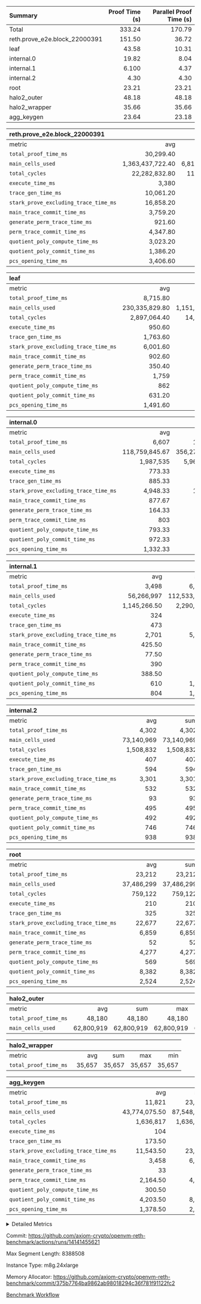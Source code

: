 | Summary | Proof Time (s) | Parallel Proof Time (s) |
|:---|---:|---:|
| Total |  333.24 |  170.79 |
| reth.prove_e2e.block_22000391 |  151.50 |  36.72 |
| leaf |  43.58 |  10.31 |
| internal.0 |  19.82 |  8.04 |
| internal.1 |  6.100 |  4.37 |
| internal.2 |  4.30 |  4.30 |
| root |  23.21 |  23.21 |
| halo2_outer |  48.18 |  48.18 |
| halo2_wrapper |  35.66 |  35.66 |
| agg_keygen |  23.64 |  23.18 |


| reth.prove_e2e.block_22000391 |||||
|:---|---:|---:|---:|---:|
|metric|avg|sum|max|min|
| `total_proof_time_ms ` |  30,299.40 |  151,497 |  36,718 |  25,430 |
| `main_cells_used     ` |  1,363,437,722.40 |  6,817,188,612 |  1,846,730,185 |  992,495,626 |
| `total_cycles        ` |  22,282,832.80 |  111,414,164 |  24,707,731 |  20,449,773 |
| `execute_time_ms     ` |  3,380 |  16,900 |  4,854 |  2,714 |
| `trace_gen_time_ms   ` |  10,061.20 |  50,306 |  11,059 |  8,754 |
| `stark_prove_excluding_trace_time_ms` |  16,858.20 |  84,291 |  20,910 |  13,825 |
| `main_trace_commit_time_ms` |  3,759.20 |  18,796 |  5,161 |  2,796 |
| `generate_perm_trace_time_ms` |  921.60 |  4,608 |  1,048 |  806 |
| `perm_trace_commit_time_ms` |  4,347.80 |  21,739 |  5,183 |  3,749 |
| `quotient_poly_compute_time_ms` |  3,023.20 |  15,116 |  4,246 |  2,121 |
| `quotient_poly_commit_time_ms` |  1,386.20 |  6,931 |  1,539 |  1,209 |
| `pcs_opening_time_ms ` |  3,406.60 |  17,033 |  3,767 |  3,126 |

| leaf |||||
|:---|---:|---:|---:|---:|
|metric|avg|sum|max|min|
| `total_proof_time_ms ` |  8,715.80 |  43,579 |  10,310 |  6,258 |
| `main_cells_used     ` |  230,335,829.80 |  1,151,679,149 |  278,116,227 |  156,790,932 |
| `total_cycles        ` |  2,897,064.40 |  14,485,322 |  3,458,547 |  2,040,232 |
| `execute_time_ms     ` |  950.60 |  4,753 |  1,100 |  734 |
| `trace_gen_time_ms   ` |  1,763.60 |  8,818 |  2,138 |  1,222 |
| `stark_prove_excluding_trace_time_ms` |  6,001.60 |  30,008 |  7,088 |  4,302 |
| `main_trace_commit_time_ms` |  902.60 |  4,513 |  1,058 |  658 |
| `generate_perm_trace_time_ms` |  350.40 |  1,752 |  438 |  237 |
| `perm_trace_commit_time_ms` |  1,759 |  8,795 |  2,100 |  1,220 |
| `quotient_poly_compute_time_ms` |  862 |  4,310 |  1,024 |  622 |
| `quotient_poly_commit_time_ms` |  631.20 |  3,156 |  749 |  459 |
| `pcs_opening_time_ms ` |  1,491.60 |  7,458 |  1,763 |  1,100 |

| internal.0 |||||
|:---|---:|---:|---:|---:|
|metric|avg|sum|max|min|
| `total_proof_time_ms ` |  6,607 |  19,821 |  8,039 |  4,360 |
| `main_cells_used     ` |  118,759,845.67 |  356,279,537 |  143,363,429 |  70,793,811 |
| `total_cycles        ` |  1,987,535 |  5,962,605 |  2,397,780 |  1,183,155 |
| `execute_time_ms     ` |  773.33 |  2,320 |  942 |  453 |
| `trace_gen_time_ms   ` |  885.33 |  2,656 |  1,071 |  539 |
| `stark_prove_excluding_trace_time_ms` |  4,948.33 |  14,845 |  6,051 |  3,368 |
| `main_trace_commit_time_ms` |  877.67 |  2,633 |  1,137 |  536 |
| `generate_perm_trace_time_ms` |  164.33 |  493 |  205 |  105 |
| `perm_trace_commit_time_ms` |  803 |  2,409 |  1,018 |  502 |
| `quotient_poly_compute_time_ms` |  793.33 |  2,380 |  1,004 |  511 |
| `quotient_poly_commit_time_ms` |  972.33 |  2,917 |  1,128 |  745 |
| `pcs_opening_time_ms ` |  1,332.33 |  3,997 |  1,554 |  963 |

| internal.1 |||||
|:---|---:|---:|---:|---:|
|metric|avg|sum|max|min|
| `total_proof_time_ms ` |  3,498 |  6,996 |  4,374 |  2,622 |
| `main_cells_used     ` |  56,266,997 |  112,533,994 |  75,054,960 |  37,479,034 |
| `total_cycles        ` |  1,145,266.50 |  2,290,533 |  1,531,956 |  758,577 |
| `execute_time_ms     ` |  324 |  648 |  436 |  212 |
| `trace_gen_time_ms   ` |  473 |  946 |  622 |  324 |
| `stark_prove_excluding_trace_time_ms` |  2,701 |  5,402 |  3,316 |  2,086 |
| `main_trace_commit_time_ms` |  425.50 |  851 |  530 |  321 |
| `generate_perm_trace_time_ms` |  77.50 |  155 |  106 |  49 |
| `perm_trace_commit_time_ms` |  390 |  780 |  491 |  289 |
| `quotient_poly_compute_time_ms` |  388.50 |  777 |  493 |  284 |
| `quotient_poly_commit_time_ms` |  610 |  1,220 |  734 |  486 |
| `pcs_opening_time_ms ` |  804 |  1,608 |  957 |  651 |

| internal.2 |||||
|:---|---:|---:|---:|---:|
|metric|avg|sum|max|min|
| `total_proof_time_ms ` |  4,302 |  4,302 |  4,302 |  4,302 |
| `main_cells_used     ` |  73,140,969 |  73,140,969 |  73,140,969 |  73,140,969 |
| `total_cycles        ` |  1,508,832 |  1,508,832 |  1,508,832 |  1,508,832 |
| `execute_time_ms     ` |  407 |  407 |  407 |  407 |
| `trace_gen_time_ms   ` |  594 |  594 |  594 |  594 |
| `stark_prove_excluding_trace_time_ms` |  3,301 |  3,301 |  3,301 |  3,301 |
| `main_trace_commit_time_ms` |  532 |  532 |  532 |  532 |
| `generate_perm_trace_time_ms` |  93 |  93 |  93 |  93 |
| `perm_trace_commit_time_ms` |  495 |  495 |  495 |  495 |
| `quotient_poly_compute_time_ms` |  492 |  492 |  492 |  492 |
| `quotient_poly_commit_time_ms` |  746 |  746 |  746 |  746 |
| `pcs_opening_time_ms ` |  938 |  938 |  938 |  938 |

| root |||||
|:---|---:|---:|---:|---:|
|metric|avg|sum|max|min|
| `total_proof_time_ms ` |  23,212 |  23,212 |  23,212 |  23,212 |
| `main_cells_used     ` |  37,486,299 |  37,486,299 |  37,486,299 |  37,486,299 |
| `total_cycles        ` |  759,122 |  759,122 |  759,122 |  759,122 |
| `execute_time_ms     ` |  210 |  210 |  210 |  210 |
| `trace_gen_time_ms   ` |  325 |  325 |  325 |  325 |
| `stark_prove_excluding_trace_time_ms` |  22,677 |  22,677 |  22,677 |  22,677 |
| `main_trace_commit_time_ms` |  6,859 |  6,859 |  6,859 |  6,859 |
| `generate_perm_trace_time_ms` |  52 |  52 |  52 |  52 |
| `perm_trace_commit_time_ms` |  4,277 |  4,277 |  4,277 |  4,277 |
| `quotient_poly_compute_time_ms` |  569 |  569 |  569 |  569 |
| `quotient_poly_commit_time_ms` |  8,382 |  8,382 |  8,382 |  8,382 |
| `pcs_opening_time_ms ` |  2,524 |  2,524 |  2,524 |  2,524 |

| halo2_outer |||||
|:---|---:|---:|---:|---:|
|metric|avg|sum|max|min|
| `total_proof_time_ms ` |  48,180 |  48,180 |  48,180 |  48,180 |
| `main_cells_used     ` |  62,800,919 |  62,800,919 |  62,800,919 |  62,800,919 |

| halo2_wrapper |||||
|:---|---:|---:|---:|---:|
|metric|avg|sum|max|min|
| `total_proof_time_ms ` |  35,657 |  35,657 |  35,657 |  35,657 |

| agg_keygen |||||
|:---|---:|---:|---:|---:|
|metric|avg|sum|max|min|
| `total_proof_time_ms ` |  11,821 |  23,642 |  23,182 |  460 |
| `main_cells_used     ` |  43,774,075.50 |  87,548,151 |  86,882,235 |  665,916 |
| `total_cycles        ` |  1,636,817 |  1,636,817 |  1,636,817 |  1,636,817 |
| `execute_time_ms     ` |  104 |  208 |  208 |  0 |
| `trace_gen_time_ms   ` |  173.50 |  347 |  319 |  28 |
| `stark_prove_excluding_trace_time_ms` |  11,543.50 |  23,087 |  22,655 |  432 |
| `main_trace_commit_time_ms` |  3,458 |  6,916 |  6,864 |  52 |
| `generate_perm_trace_time_ms` |  33 |  66 |  53 |  13 |
| `perm_trace_commit_time_ms` |  2,164.50 |  4,329 |  4,275 |  54 |
| `quotient_poly_compute_time_ms` |  300.50 |  601 |  572 |  29 |
| `quotient_poly_commit_time_ms` |  4,203.50 |  8,407 |  8,346 |  61 |
| `pcs_opening_time_ms ` |  1,378.50 |  2,757 |  2,537 |  220 |



<details>
<summary>Detailed Metrics</summary>

| air_name | block_number | quotient_deg | interactions | constraints |
| --- | --- | --- | --- | --- |
| AccessAdapterAir<16> | 22000391 | 2 | 5 | 12 | 
| AccessAdapterAir<2> | 22000391 | 2 | 5 | 12 | 
| AccessAdapterAir<32> | 22000391 | 2 | 5 | 12 | 
| AccessAdapterAir<4> | 22000391 | 2 | 5 | 12 | 
| AccessAdapterAir<8> | 22000391 | 2 | 5 | 12 | 
| BitwiseOperationLookupAir<8> | 22000391 | 2 | 2 | 4 | 
| KeccakVmAir | 22000391 | 2 | 321 | 4,513 | 
| MemoryMerkleAir<8> | 22000391 | 2 | 4 | 39 | 
| PersistentBoundaryAir<8> | 22000391 | 2 | 3 | 7 | 
| PhantomAir | 22000391 | 2 | 3 | 5 | 
| Poseidon2PeripheryAir<BabyBearParameters>, 1> | 22000391 | 2 | 1 | 286 | 
| ProgramAir | 22000391 | 1 | 1 | 4 | 
| RangeTupleCheckerAir<2> | 22000391 | 1 | 1 | 4 | 
| Rv32HintStoreAir | 22000391 | 2 | 18 | 28 | 
| Sha256VmAir | 22000391 | 2 | 50 | 663 | 
| VariableRangeCheckerAir | 22000391 | 1 | 1 | 4 | 
| VmAirWrapper<Rv32BaseAluAdapterAir, BaseAluCoreAir<4, 8> | 22000391 | 2 | 20 | 37 | 
| VmAirWrapper<Rv32BaseAluAdapterAir, LessThanCoreAir<4, 8> | 22000391 | 2 | 18 | 40 | 
| VmAirWrapper<Rv32BaseAluAdapterAir, ShiftCoreAir<4, 8> | 22000391 | 2 | 24 | 91 | 
| VmAirWrapper<Rv32BranchAdapterAir, BranchEqualCoreAir<4> | 22000391 | 2 | 11 | 20 | 
| VmAirWrapper<Rv32BranchAdapterAir, BranchLessThanCoreAir<4, 8> | 22000391 | 2 | 13 | 35 | 
| VmAirWrapper<Rv32CondRdWriteAdapterAir, Rv32JalLuiCoreAir> | 22000391 | 2 | 10 | 18 | 
| VmAirWrapper<Rv32HeapAdapterAir<2, 32, 32>, BaseAluCoreAir<32, 8> | 22000391 | 2 | 61 | 126 | 
| VmAirWrapper<Rv32HeapAdapterAir<2, 32, 32>, LessThanCoreAir<32, 8> | 22000391 | 2 | 31 | 129 | 
| VmAirWrapper<Rv32HeapAdapterAir<2, 32, 32>, MultiplicationCoreAir<32, 8> | 22000391 | 2 | 61 | 57 | 
| VmAirWrapper<Rv32HeapAdapterAir<2, 32, 32>, ShiftCoreAir<32, 8> | 22000391 | 2 | 79 | 2,161 | 
| VmAirWrapper<Rv32HeapBranchAdapterAir<2, 32>, BranchEqualCoreAir<32> | 22000391 | 2 | 20 | 55 | 
| VmAirWrapper<Rv32HeapBranchAdapterAir<2, 32>, BranchLessThanCoreAir<32, 8> | 22000391 | 2 | 22 | 126 | 
| VmAirWrapper<Rv32IsEqualModAdapterAir<2, 1, 32, 32>, ModularIsEqualCoreAir<32, 4, 8> | 22000391 | 2 | 25 | 225 | 
| VmAirWrapper<Rv32IsEqualModAdapterAir<2, 3, 16, 48>, ModularIsEqualCoreAir<48, 4, 8> | 22000391 | 2 | 41 | 333 | 
| VmAirWrapper<Rv32JalrAdapterAir, Rv32JalrCoreAir> | 22000391 | 2 | 16 | 20 | 
| VmAirWrapper<Rv32LoadStoreAdapterAir, LoadSignExtendCoreAir<4, 8> | 22000391 | 2 | 18 | 33 | 
| VmAirWrapper<Rv32LoadStoreAdapterAir, LoadStoreCoreAir<4> | 22000391 | 2 | 17 | 40 | 
| VmAirWrapper<Rv32MultAdapterAir, DivRemCoreAir<4, 8> | 22000391 | 2 | 25 | 84 | 
| VmAirWrapper<Rv32MultAdapterAir, MulHCoreAir<4, 8> | 22000391 | 2 | 24 | 31 | 
| VmAirWrapper<Rv32MultAdapterAir, MultiplicationCoreAir<4, 8> | 22000391 | 2 | 19 | 19 | 
| VmAirWrapper<Rv32RdWriteAdapterAir, Rv32AuipcCoreAir> | 22000391 | 2 | 12 | 14 | 
| VmAirWrapper<Rv32VecHeapAdapterAir<1, 2, 2, 32, 32>, FieldExpressionCoreAir> | 22000391 | 2 | 415 | 480 | 
| VmAirWrapper<Rv32VecHeapAdapterAir<1, 6, 6, 16, 16>, FieldExpressionCoreAir> | 22000391 | 2 | 832 | 921 | 
| VmAirWrapper<Rv32VecHeapAdapterAir<2, 1, 1, 32, 32>, FieldExpressionCoreAir> | 22000391 | 2 | 158 | 190 | 
| VmAirWrapper<Rv32VecHeapAdapterAir<2, 2, 2, 32, 32>, FieldExpressionCoreAir> | 22000391 | 2 | 428 | 457 | 
| VmAirWrapper<Rv32VecHeapAdapterAir<2, 3, 3, 16, 16>, FieldExpressionCoreAir> | 22000391 | 2 | 246 | 288 | 
| VmAirWrapper<Rv32VecHeapAdapterAir<2, 6, 6, 16, 16>, FieldExpressionCoreAir> | 22000391 | 2 | 668 | 701 | 
| VmConnectorAir | 22000391 | 2 | 5 | 11 | 

| block_number | execute_time_ms |
| --- | --- |
| 22000391 | 209 | 

| group | air_name | block_number | rows | quotient_deg | prep_cols | perm_cols | main_cols | interactions | constraints | cells |
| --- | --- | --- | --- | --- | --- | --- | --- | --- | --- | --- |
| agg_keygen | AccessAdapterAir<16> | 22000391 |  | 2 |  |  |  | 5 | 12 |  | 
| agg_keygen | AccessAdapterAir<2> | 22000391 | 524,288 | 8 |  | 16 | 11 | 5 | 12 | 14,155,776 | 
| agg_keygen | AccessAdapterAir<32> | 22000391 |  | 2 |  |  |  | 5 | 12 |  | 
| agg_keygen | AccessAdapterAir<4> | 22000391 | 262,144 | 8 |  | 16 | 13 | 5 | 12 | 7,602,176 | 
| agg_keygen | AccessAdapterAir<8> | 22000391 | 8,192 | 8 |  | 16 | 17 | 5 | 12 | 270,336 | 
| agg_keygen | BitwiseOperationLookupAir<8> | 22000391 |  | 2 |  |  |  | 2 | 4 |  | 
| agg_keygen | FriReducedOpeningAir | 22000391 | 524,288 | 8 |  | 84 | 27 | 39 | 71 | 58,195,968 | 
| agg_keygen | JalRangeCheckAir | 22000391 | 65,536 | 8 |  | 28 | 12 | 9 | 14 | 2,621,440 | 
| agg_keygen | MemoryMerkleAir<8> | 22000391 |  | 2 |  |  |  | 4 | 39 |  | 
| agg_keygen | NativePoseidon2Air<BabyBearParameters>, 1> | 22000391 | 65,536 | 8 |  | 312 | 398 | 136 | 572 | 46,530,560 | 
| agg_keygen | PersistentBoundaryAir<8> | 22000391 |  | 2 |  |  |  | 3 | 7 |  | 
| agg_keygen | PhantomAir | 22000391 | 32,768 | 4 |  | 12 | 6 | 3 | 5 | 589,824 | 
| agg_keygen | Poseidon2PeripheryAir<BabyBearParameters>, 1> | 22000391 |  | 2 |  |  |  | 1 | 286 |  | 
| agg_keygen | ProgramAir | 22000391 | 131,072 | 1 |  | 8 | 10 | 1 | 4 | 2,359,296 | 
| agg_keygen | RangeTupleCheckerAir<2> | 22000391 |  | 1 |  |  |  | 1 | 4 |  | 
| agg_keygen | Rv32HintStoreAir | 22000391 |  | 2 |  |  |  | 18 | 28 |  | 
| agg_keygen | VariableRangeCheckerAir | 22000391 | 262,144 | 1 | 2 | 8 | 1 | 1 | 4 | 2,359,296 | 
| agg_keygen | VmAirWrapper<AluNativeAdapterAir, FieldArithmeticCoreAir> | 22000391 | 1,048,576 | 8 |  | 36 | 29 | 15 | 27 | 68,157,440 | 
| agg_keygen | VmAirWrapper<BranchNativeAdapterAir, BranchEqualCoreAir<1> | 22000391 | 262,144 | 8 |  | 28 | 23 | 11 | 25 | 13,369,344 | 
| agg_keygen | VmAirWrapper<NativeAdapterAir<2, 0>, PublicValuesCoreAir> | 22000391 | 64 | 8 |  | 28 | 27 | 11 | 30 | 3,520 | 
| agg_keygen | VmAirWrapper<NativeLoadStoreAdapterAir<1>, NativeLoadStoreCoreAir<1> | 22000391 | 524,288 | 8 |  | 40 | 21 | 15 | 20 | 31,981,568 | 
| agg_keygen | VmAirWrapper<NativeLoadStoreAdapterAir<4>, NativeLoadStoreCoreAir<4> | 22000391 | 131,072 | 8 |  | 40 | 27 | 15 | 20 | 8,781,824 | 
| agg_keygen | VmAirWrapper<NativeVectorizedAdapterAir<4>, FieldExtensionCoreAir> | 22000391 | 131,072 | 8 |  | 36 | 38 | 15 | 27 | 9,699,328 | 
| agg_keygen | VmAirWrapper<Rv32BaseAluAdapterAir, BaseAluCoreAir<4, 8> | 22000391 |  | 2 |  |  |  | 20 | 37 |  | 
| agg_keygen | VmAirWrapper<Rv32BaseAluAdapterAir, LessThanCoreAir<4, 8> | 22000391 |  | 2 |  |  |  | 18 | 40 |  | 
| agg_keygen | VmAirWrapper<Rv32BaseAluAdapterAir, ShiftCoreAir<4, 8> | 22000391 |  | 2 |  |  |  | 24 | 91 |  | 
| agg_keygen | VmAirWrapper<Rv32BranchAdapterAir, BranchEqualCoreAir<4> | 22000391 |  | 2 |  |  |  | 11 | 20 |  | 
| agg_keygen | VmAirWrapper<Rv32BranchAdapterAir, BranchLessThanCoreAir<4, 8> | 22000391 |  | 2 |  |  |  | 13 | 35 |  | 
| agg_keygen | VmAirWrapper<Rv32CondRdWriteAdapterAir, Rv32JalLuiCoreAir> | 22000391 |  | 2 |  |  |  | 10 | 18 |  | 
| agg_keygen | VmAirWrapper<Rv32JalrAdapterAir, Rv32JalrCoreAir> | 22000391 |  | 2 |  |  |  | 16 | 20 |  | 
| agg_keygen | VmAirWrapper<Rv32LoadStoreAdapterAir, LoadSignExtendCoreAir<4, 8> | 22000391 |  | 2 |  |  |  | 18 | 33 |  | 
| agg_keygen | VmAirWrapper<Rv32LoadStoreAdapterAir, LoadStoreCoreAir<4> | 22000391 |  | 2 |  |  |  | 17 | 40 |  | 
| agg_keygen | VmAirWrapper<Rv32MultAdapterAir, DivRemCoreAir<4, 8> | 22000391 |  | 2 |  |  |  | 25 | 84 |  | 
| agg_keygen | VmAirWrapper<Rv32MultAdapterAir, MulHCoreAir<4, 8> | 22000391 |  | 2 |  |  |  | 24 | 31 |  | 
| agg_keygen | VmAirWrapper<Rv32MultAdapterAir, MultiplicationCoreAir<4, 8> | 22000391 |  | 2 |  |  |  | 19 | 19 |  | 
| agg_keygen | VmAirWrapper<Rv32RdWriteAdapterAir, Rv32AuipcCoreAir> | 22000391 |  | 2 |  |  |  | 12 | 14 |  | 
| agg_keygen | VmConnectorAir | 22000391 | 2 | 8 | 1 | 16 | 5 | 5 | 11 | 42 | 
| agg_keygen | VolatileBoundaryAir | 22000391 | 131,072 | 8 |  | 20 | 12 | 7 | 19 | 4,194,304 | 

| group | air_name | block_number | idx | rows | prep_cols | perm_cols | main_cols | cells |
| --- | --- | --- | --- | --- | --- | --- | --- | --- |
| internal.0 | AccessAdapterAir<2> | 22000391 | 0 | 524,288 |  | 12 | 11 | 12,058,624 | 
| internal.0 | AccessAdapterAir<2> | 22000391 | 1 | 1,048,576 |  | 12 | 11 | 24,117,248 | 
| internal.0 | AccessAdapterAir<2> | 22000391 | 2 | 524,288 |  | 12 | 11 | 12,058,624 | 
| internal.0 | AccessAdapterAir<4> | 22000391 | 0 | 262,144 |  | 12 | 13 | 6,553,600 | 
| internal.0 | AccessAdapterAir<4> | 22000391 | 1 | 262,144 |  | 12 | 13 | 6,553,600 | 
| internal.0 | AccessAdapterAir<4> | 22000391 | 2 | 262,144 |  | 12 | 13 | 6,553,600 | 
| internal.0 | AccessAdapterAir<8> | 22000391 | 0 | 8,192 |  | 12 | 17 | 237,568 | 
| internal.0 | AccessAdapterAir<8> | 22000391 | 1 | 8,192 |  | 12 | 17 | 237,568 | 
| internal.0 | AccessAdapterAir<8> | 22000391 | 2 | 4,096 |  | 12 | 17 | 118,784 | 
| internal.0 | FriReducedOpeningAir | 22000391 | 0 | 1,048,576 |  | 44 | 27 | 74,448,896 | 
| internal.0 | FriReducedOpeningAir | 22000391 | 1 | 1,048,576 |  | 44 | 27 | 74,448,896 | 
| internal.0 | FriReducedOpeningAir | 22000391 | 2 | 524,288 |  | 44 | 27 | 37,224,448 | 
| internal.0 | JalRangeCheckAir | 22000391 | 0 | 131,072 |  | 16 | 12 | 3,670,016 | 
| internal.0 | JalRangeCheckAir | 22000391 | 1 | 131,072 |  | 16 | 12 | 3,670,016 | 
| internal.0 | JalRangeCheckAir | 22000391 | 2 | 65,536 |  | 16 | 12 | 1,835,008 | 
| internal.0 | NativePoseidon2Air<BabyBearParameters>, 1> | 22000391 | 0 | 131,072 |  | 160 | 398 | 73,138,176 | 
| internal.0 | NativePoseidon2Air<BabyBearParameters>, 1> | 22000391 | 1 | 262,144 |  | 160 | 398 | 146,276,352 | 
| internal.0 | NativePoseidon2Air<BabyBearParameters>, 1> | 22000391 | 2 | 65,536 |  | 160 | 398 | 36,569,088 | 
| internal.0 | PhantomAir | 22000391 | 0 | 65,536 |  | 8 | 6 | 917,504 | 
| internal.0 | PhantomAir | 22000391 | 1 | 65,536 |  | 8 | 6 | 917,504 | 
| internal.0 | PhantomAir | 22000391 | 2 | 16,384 |  | 8 | 6 | 229,376 | 
| internal.0 | ProgramAir | 22000391 | 0 | 131,072 |  | 8 | 10 | 2,359,296 | 
| internal.0 | ProgramAir | 22000391 | 1 | 131,072 |  | 8 | 10 | 2,359,296 | 
| internal.0 | ProgramAir | 22000391 | 2 | 131,072 |  | 8 | 10 | 2,359,296 | 
| internal.0 | VariableRangeCheckerAir | 22000391 | 0 | 262,144 | 2 | 8 | 1 | 2,359,296 | 
| internal.0 | VariableRangeCheckerAir | 22000391 | 1 | 262,144 | 2 | 8 | 1 | 2,359,296 | 
| internal.0 | VariableRangeCheckerAir | 22000391 | 2 | 262,144 | 2 | 8 | 1 | 2,359,296 | 
| internal.0 | VmAirWrapper<AluNativeAdapterAir, FieldArithmeticCoreAir> | 22000391 | 0 | 2,097,152 |  | 20 | 29 | 102,760,448 | 
| internal.0 | VmAirWrapper<AluNativeAdapterAir, FieldArithmeticCoreAir> | 22000391 | 1 | 2,097,152 |  | 20 | 29 | 102,760,448 | 
| internal.0 | VmAirWrapper<AluNativeAdapterAir, FieldArithmeticCoreAir> | 22000391 | 2 | 1,048,576 |  | 20 | 29 | 51,380,224 | 
| internal.0 | VmAirWrapper<BranchNativeAdapterAir, BranchEqualCoreAir<1> | 22000391 | 0 | 262,144 |  | 16 | 23 | 10,223,616 | 
| internal.0 | VmAirWrapper<BranchNativeAdapterAir, BranchEqualCoreAir<1> | 22000391 | 1 | 262,144 |  | 16 | 23 | 10,223,616 | 
| internal.0 | VmAirWrapper<BranchNativeAdapterAir, BranchEqualCoreAir<1> | 22000391 | 2 | 131,072 |  | 16 | 23 | 5,111,808 | 
| internal.0 | VmAirWrapper<NativeAdapterAir<2, 0>, PublicValuesCoreAir> | 22000391 | 0 | 64 |  | 16 | 23 | 2,496 | 
| internal.0 | VmAirWrapper<NativeAdapterAir<2, 0>, PublicValuesCoreAir> | 22000391 | 1 | 64 |  | 16 | 23 | 2,496 | 
| internal.0 | VmAirWrapper<NativeAdapterAir<2, 0>, PublicValuesCoreAir> | 22000391 | 2 | 64 |  | 16 | 23 | 2,496 | 
| internal.0 | VmAirWrapper<NativeLoadStoreAdapterAir<1>, NativeLoadStoreCoreAir<1> | 22000391 | 0 | 524,288 |  | 24 | 21 | 23,592,960 | 
| internal.0 | VmAirWrapper<NativeLoadStoreAdapterAir<1>, NativeLoadStoreCoreAir<1> | 22000391 | 1 | 524,288 |  | 24 | 21 | 23,592,960 | 
| internal.0 | VmAirWrapper<NativeLoadStoreAdapterAir<1>, NativeLoadStoreCoreAir<1> | 22000391 | 2 | 262,144 |  | 24 | 21 | 11,796,480 | 
| internal.0 | VmAirWrapper<NativeLoadStoreAdapterAir<4>, NativeLoadStoreCoreAir<4> | 22000391 | 0 | 262,144 |  | 24 | 27 | 13,369,344 | 
| internal.0 | VmAirWrapper<NativeLoadStoreAdapterAir<4>, NativeLoadStoreCoreAir<4> | 22000391 | 1 | 262,144 |  | 24 | 27 | 13,369,344 | 
| internal.0 | VmAirWrapper<NativeLoadStoreAdapterAir<4>, NativeLoadStoreCoreAir<4> | 22000391 | 2 | 131,072 |  | 24 | 27 | 6,684,672 | 
| internal.0 | VmAirWrapper<NativeVectorizedAdapterAir<4>, FieldExtensionCoreAir> | 22000391 | 0 | 262,144 |  | 20 | 38 | 15,204,352 | 
| internal.0 | VmAirWrapper<NativeVectorizedAdapterAir<4>, FieldExtensionCoreAir> | 22000391 | 1 | 262,144 |  | 20 | 38 | 15,204,352 | 
| internal.0 | VmAirWrapper<NativeVectorizedAdapterAir<4>, FieldExtensionCoreAir> | 22000391 | 2 | 131,072 |  | 20 | 38 | 7,602,176 | 
| internal.0 | VmConnectorAir | 22000391 | 0 | 2 | 1 | 12 | 5 | 34 | 
| internal.0 | VmConnectorAir | 22000391 | 1 | 2 | 1 | 12 | 5 | 34 | 
| internal.0 | VmConnectorAir | 22000391 | 2 | 2 | 1 | 12 | 5 | 34 | 
| internal.0 | VolatileBoundaryAir | 22000391 | 0 | 262,144 |  | 12 | 12 | 6,291,456 | 
| internal.0 | VolatileBoundaryAir | 22000391 | 1 | 262,144 |  | 12 | 12 | 6,291,456 | 
| internal.0 | VolatileBoundaryAir | 22000391 | 2 | 262,144 |  | 12 | 12 | 6,291,456 | 
| internal.1 | AccessAdapterAir<2> | 22000391 | 3 | 524,288 |  | 12 | 11 | 12,058,624 | 
| internal.1 | AccessAdapterAir<2> | 22000391 | 4 | 262,144 |  | 12 | 11 | 6,029,312 | 
| internal.1 | AccessAdapterAir<4> | 22000391 | 3 | 262,144 |  | 12 | 13 | 6,553,600 | 
| internal.1 | AccessAdapterAir<4> | 22000391 | 4 | 131,072 |  | 12 | 13 | 3,276,800 | 
| internal.1 | AccessAdapterAir<8> | 22000391 | 3 | 8,192 |  | 12 | 17 | 237,568 | 
| internal.1 | AccessAdapterAir<8> | 22000391 | 4 | 4,096 |  | 12 | 17 | 118,784 | 
| internal.1 | FriReducedOpeningAir | 22000391 | 3 | 262,144 |  | 44 | 27 | 18,612,224 | 
| internal.1 | FriReducedOpeningAir | 22000391 | 4 | 131,072 |  | 44 | 27 | 9,306,112 | 
| internal.1 | JalRangeCheckAir | 22000391 | 3 | 65,536 |  | 16 | 12 | 1,835,008 | 
| internal.1 | JalRangeCheckAir | 22000391 | 4 | 32,768 |  | 16 | 12 | 917,504 | 
| internal.1 | NativePoseidon2Air<BabyBearParameters>, 1> | 22000391 | 3 | 65,536 |  | 160 | 398 | 36,569,088 | 
| internal.1 | NativePoseidon2Air<BabyBearParameters>, 1> | 22000391 | 4 | 32,768 |  | 160 | 398 | 18,284,544 | 
| internal.1 | PhantomAir | 22000391 | 3 | 16,384 |  | 8 | 6 | 229,376 | 
| internal.1 | PhantomAir | 22000391 | 4 | 8,192 |  | 8 | 6 | 114,688 | 
| internal.1 | ProgramAir | 22000391 | 3 | 131,072 |  | 8 | 10 | 2,359,296 | 
| internal.1 | ProgramAir | 22000391 | 4 | 131,072 |  | 8 | 10 | 2,359,296 | 
| internal.1 | VariableRangeCheckerAir | 22000391 | 3 | 262,144 | 2 | 8 | 1 | 2,359,296 | 
| internal.1 | VariableRangeCheckerAir | 22000391 | 4 | 262,144 | 2 | 8 | 1 | 2,359,296 | 
| internal.1 | VmAirWrapper<AluNativeAdapterAir, FieldArithmeticCoreAir> | 22000391 | 3 | 1,048,576 |  | 20 | 29 | 51,380,224 | 
| internal.1 | VmAirWrapper<AluNativeAdapterAir, FieldArithmeticCoreAir> | 22000391 | 4 | 524,288 |  | 20 | 29 | 25,690,112 | 
| internal.1 | VmAirWrapper<BranchNativeAdapterAir, BranchEqualCoreAir<1> | 22000391 | 3 | 262,144 |  | 16 | 23 | 10,223,616 | 
| internal.1 | VmAirWrapper<BranchNativeAdapterAir, BranchEqualCoreAir<1> | 22000391 | 4 | 131,072 |  | 16 | 23 | 5,111,808 | 
| internal.1 | VmAirWrapper<NativeAdapterAir<2, 0>, PublicValuesCoreAir> | 22000391 | 3 | 64 |  | 16 | 23 | 2,496 | 
| internal.1 | VmAirWrapper<NativeAdapterAir<2, 0>, PublicValuesCoreAir> | 22000391 | 4 | 64 |  | 16 | 23 | 2,496 | 
| internal.1 | VmAirWrapper<NativeLoadStoreAdapterAir<1>, NativeLoadStoreCoreAir<1> | 22000391 | 3 | 524,288 |  | 24 | 21 | 23,592,960 | 
| internal.1 | VmAirWrapper<NativeLoadStoreAdapterAir<1>, NativeLoadStoreCoreAir<1> | 22000391 | 4 | 262,144 |  | 24 | 21 | 11,796,480 | 
| internal.1 | VmAirWrapper<NativeLoadStoreAdapterAir<4>, NativeLoadStoreCoreAir<4> | 22000391 | 3 | 131,072 |  | 24 | 27 | 6,684,672 | 
| internal.1 | VmAirWrapper<NativeLoadStoreAdapterAir<4>, NativeLoadStoreCoreAir<4> | 22000391 | 4 | 65,536 |  | 24 | 27 | 3,342,336 | 
| internal.1 | VmAirWrapper<NativeVectorizedAdapterAir<4>, FieldExtensionCoreAir> | 22000391 | 3 | 131,072 |  | 20 | 38 | 7,602,176 | 
| internal.1 | VmAirWrapper<NativeVectorizedAdapterAir<4>, FieldExtensionCoreAir> | 22000391 | 4 | 65,536 |  | 20 | 38 | 3,801,088 | 
| internal.1 | VmConnectorAir | 22000391 | 3 | 2 | 1 | 12 | 5 | 34 | 
| internal.1 | VmConnectorAir | 22000391 | 4 | 2 | 1 | 12 | 5 | 34 | 
| internal.1 | VolatileBoundaryAir | 22000391 | 3 | 131,072 |  | 12 | 12 | 3,145,728 | 
| internal.1 | VolatileBoundaryAir | 22000391 | 4 | 131,072 |  | 12 | 12 | 3,145,728 | 
| internal.2 | AccessAdapterAir<2> | 22000391 | 5 | 524,288 |  | 12 | 11 | 12,058,624 | 
| internal.2 | AccessAdapterAir<4> | 22000391 | 5 | 262,144 |  | 12 | 13 | 6,553,600 | 
| internal.2 | AccessAdapterAir<8> | 22000391 | 5 | 8,192 |  | 12 | 17 | 237,568 | 
| internal.2 | FriReducedOpeningAir | 22000391 | 5 | 262,144 |  | 44 | 27 | 18,612,224 | 
| internal.2 | JalRangeCheckAir | 22000391 | 5 | 65,536 |  | 16 | 12 | 1,835,008 | 
| internal.2 | NativePoseidon2Air<BabyBearParameters>, 1> | 22000391 | 5 | 65,536 |  | 160 | 398 | 36,569,088 | 
| internal.2 | PhantomAir | 22000391 | 5 | 16,384 |  | 8 | 6 | 229,376 | 
| internal.2 | ProgramAir | 22000391 | 5 | 131,072 |  | 8 | 10 | 2,359,296 | 
| internal.2 | VariableRangeCheckerAir | 22000391 | 5 | 262,144 | 2 | 8 | 1 | 2,359,296 | 
| internal.2 | VmAirWrapper<AluNativeAdapterAir, FieldArithmeticCoreAir> | 22000391 | 5 | 1,048,576 |  | 20 | 29 | 51,380,224 | 
| internal.2 | VmAirWrapper<BranchNativeAdapterAir, BranchEqualCoreAir<1> | 22000391 | 5 | 262,144 |  | 16 | 23 | 10,223,616 | 
| internal.2 | VmAirWrapper<NativeAdapterAir<2, 0>, PublicValuesCoreAir> | 22000391 | 5 | 64 |  | 16 | 23 | 2,496 | 
| internal.2 | VmAirWrapper<NativeLoadStoreAdapterAir<1>, NativeLoadStoreCoreAir<1> | 22000391 | 5 | 524,288 |  | 24 | 21 | 23,592,960 | 
| internal.2 | VmAirWrapper<NativeLoadStoreAdapterAir<4>, NativeLoadStoreCoreAir<4> | 22000391 | 5 | 131,072 |  | 24 | 27 | 6,684,672 | 
| internal.2 | VmAirWrapper<NativeVectorizedAdapterAir<4>, FieldExtensionCoreAir> | 22000391 | 5 | 131,072 |  | 20 | 38 | 7,602,176 | 
| internal.2 | VmConnectorAir | 22000391 | 5 | 2 | 1 | 12 | 5 | 34 | 
| internal.2 | VolatileBoundaryAir | 22000391 | 5 | 131,072 |  | 12 | 12 | 3,145,728 | 
| leaf | AccessAdapterAir<2> | 22000391 | 0 | 1,048,576 |  | 16 | 11 | 28,311,552 | 
| leaf | AccessAdapterAir<2> | 22000391 | 1 | 1,048,576 |  | 16 | 11 | 28,311,552 | 
| leaf | AccessAdapterAir<2> | 22000391 | 2 | 2,097,152 |  | 16 | 11 | 56,623,104 | 
| leaf | AccessAdapterAir<2> | 22000391 | 3 | 2,097,152 |  | 16 | 11 | 56,623,104 | 
| leaf | AccessAdapterAir<2> | 22000391 | 4 | 1,048,576 |  | 16 | 11 | 28,311,552 | 
| leaf | AccessAdapterAir<4> | 22000391 | 0 | 524,288 |  | 16 | 13 | 15,204,352 | 
| leaf | AccessAdapterAir<4> | 22000391 | 1 | 524,288 |  | 16 | 13 | 15,204,352 | 
| leaf | AccessAdapterAir<4> | 22000391 | 2 | 1,048,576 |  | 16 | 13 | 30,408,704 | 
| leaf | AccessAdapterAir<4> | 22000391 | 3 | 1,048,576 |  | 16 | 13 | 30,408,704 | 
| leaf | AccessAdapterAir<4> | 22000391 | 4 | 524,288 |  | 16 | 13 | 15,204,352 | 
| leaf | AccessAdapterAir<8> | 22000391 | 0 | 32,768 |  | 16 | 17 | 1,081,344 | 
| leaf | AccessAdapterAir<8> | 22000391 | 1 | 16,384 |  | 16 | 17 | 540,672 | 
| leaf | AccessAdapterAir<8> | 22000391 | 2 | 32,768 |  | 16 | 17 | 1,081,344 | 
| leaf | AccessAdapterAir<8> | 22000391 | 3 | 32,768 |  | 16 | 17 | 1,081,344 | 
| leaf | AccessAdapterAir<8> | 22000391 | 4 | 16,384 |  | 16 | 17 | 540,672 | 
| leaf | FriReducedOpeningAir | 22000391 | 0 | 4,194,304 |  | 84 | 27 | 465,567,744 | 
| leaf | FriReducedOpeningAir | 22000391 | 1 | 2,097,152 |  | 84 | 27 | 232,783,872 | 
| leaf | FriReducedOpeningAir | 22000391 | 2 | 4,194,304 |  | 84 | 27 | 465,567,744 | 
| leaf | FriReducedOpeningAir | 22000391 | 3 | 4,194,304 |  | 84 | 27 | 465,567,744 | 
| leaf | FriReducedOpeningAir | 22000391 | 4 | 2,097,152 |  | 84 | 27 | 232,783,872 | 
| leaf | JalRangeCheckAir | 22000391 | 0 | 65,536 |  | 28 | 12 | 2,621,440 | 
| leaf | JalRangeCheckAir | 22000391 | 1 | 65,536 |  | 28 | 12 | 2,621,440 | 
| leaf | JalRangeCheckAir | 22000391 | 2 | 65,536 |  | 28 | 12 | 2,621,440 | 
| leaf | JalRangeCheckAir | 22000391 | 3 | 65,536 |  | 28 | 12 | 2,621,440 | 
| leaf | JalRangeCheckAir | 22000391 | 4 | 65,536 |  | 28 | 12 | 2,621,440 | 
| leaf | NativePoseidon2Air<BabyBearParameters>, 1> | 22000391 | 0 | 262,144 |  | 312 | 398 | 186,122,240 | 
| leaf | NativePoseidon2Air<BabyBearParameters>, 1> | 22000391 | 1 | 262,144 |  | 312 | 398 | 186,122,240 | 
| leaf | NativePoseidon2Air<BabyBearParameters>, 1> | 22000391 | 2 | 262,144 |  | 312 | 398 | 186,122,240 | 
| leaf | NativePoseidon2Air<BabyBearParameters>, 1> | 22000391 | 3 | 262,144 |  | 312 | 398 | 186,122,240 | 
| leaf | NativePoseidon2Air<BabyBearParameters>, 1> | 22000391 | 4 | 262,144 |  | 312 | 398 | 186,122,240 | 
| leaf | PhantomAir | 22000391 | 0 | 32,768 |  | 12 | 6 | 589,824 | 
| leaf | PhantomAir | 22000391 | 1 | 32,768 |  | 12 | 6 | 589,824 | 
| leaf | PhantomAir | 22000391 | 2 | 32,768 |  | 12 | 6 | 589,824 | 
| leaf | PhantomAir | 22000391 | 3 | 32,768 |  | 12 | 6 | 589,824 | 
| leaf | PhantomAir | 22000391 | 4 | 32,768 |  | 12 | 6 | 589,824 | 
| leaf | ProgramAir | 22000391 | 0 | 2,097,152 |  | 8 | 10 | 37,748,736 | 
| leaf | ProgramAir | 22000391 | 1 | 2,097,152 |  | 8 | 10 | 37,748,736 | 
| leaf | ProgramAir | 22000391 | 2 | 2,097,152 |  | 8 | 10 | 37,748,736 | 
| leaf | ProgramAir | 22000391 | 3 | 2,097,152 |  | 8 | 10 | 37,748,736 | 
| leaf | ProgramAir | 22000391 | 4 | 2,097,152 |  | 8 | 10 | 37,748,736 | 
| leaf | VariableRangeCheckerAir | 22000391 | 0 | 262,144 | 2 | 8 | 1 | 2,359,296 | 
| leaf | VariableRangeCheckerAir | 22000391 | 1 | 262,144 | 2 | 8 | 1 | 2,359,296 | 
| leaf | VariableRangeCheckerAir | 22000391 | 2 | 262,144 | 2 | 8 | 1 | 2,359,296 | 
| leaf | VariableRangeCheckerAir | 22000391 | 3 | 262,144 | 2 | 8 | 1 | 2,359,296 | 
| leaf | VariableRangeCheckerAir | 22000391 | 4 | 262,144 | 2 | 8 | 1 | 2,359,296 | 
| leaf | VmAirWrapper<AluNativeAdapterAir, FieldArithmeticCoreAir> | 22000391 | 0 | 2,097,152 |  | 36 | 29 | 136,314,880 | 
| leaf | VmAirWrapper<AluNativeAdapterAir, FieldArithmeticCoreAir> | 22000391 | 1 | 1,048,576 |  | 36 | 29 | 68,157,440 | 
| leaf | VmAirWrapper<AluNativeAdapterAir, FieldArithmeticCoreAir> | 22000391 | 2 | 2,097,152 |  | 36 | 29 | 136,314,880 | 
| leaf | VmAirWrapper<AluNativeAdapterAir, FieldArithmeticCoreAir> | 22000391 | 3 | 2,097,152 |  | 36 | 29 | 136,314,880 | 
| leaf | VmAirWrapper<AluNativeAdapterAir, FieldArithmeticCoreAir> | 22000391 | 4 | 2,097,152 |  | 36 | 29 | 136,314,880 | 
| leaf | VmAirWrapper<BranchNativeAdapterAir, BranchEqualCoreAir<1> | 22000391 | 0 | 524,288 |  | 28 | 23 | 26,738,688 | 
| leaf | VmAirWrapper<BranchNativeAdapterAir, BranchEqualCoreAir<1> | 22000391 | 1 | 262,144 |  | 28 | 23 | 13,369,344 | 
| leaf | VmAirWrapper<BranchNativeAdapterAir, BranchEqualCoreAir<1> | 22000391 | 2 | 524,288 |  | 28 | 23 | 26,738,688 | 
| leaf | VmAirWrapper<BranchNativeAdapterAir, BranchEqualCoreAir<1> | 22000391 | 3 | 524,288 |  | 28 | 23 | 26,738,688 | 
| leaf | VmAirWrapper<BranchNativeAdapterAir, BranchEqualCoreAir<1> | 22000391 | 4 | 524,288 |  | 28 | 23 | 26,738,688 | 
| leaf | VmAirWrapper<NativeAdapterAir<2, 0>, PublicValuesCoreAir> | 22000391 | 0 | 64 |  | 28 | 27 | 3,520 | 
| leaf | VmAirWrapper<NativeAdapterAir<2, 0>, PublicValuesCoreAir> | 22000391 | 1 | 64 |  | 28 | 27 | 3,520 | 
| leaf | VmAirWrapper<NativeAdapterAir<2, 0>, PublicValuesCoreAir> | 22000391 | 2 | 64 |  | 28 | 27 | 3,520 | 
| leaf | VmAirWrapper<NativeAdapterAir<2, 0>, PublicValuesCoreAir> | 22000391 | 3 | 64 |  | 28 | 27 | 3,520 | 
| leaf | VmAirWrapper<NativeAdapterAir<2, 0>, PublicValuesCoreAir> | 22000391 | 4 | 64 |  | 28 | 27 | 3,520 | 
| leaf | VmAirWrapper<NativeLoadStoreAdapterAir<1>, NativeLoadStoreCoreAir<1> | 22000391 | 0 | 1,048,576 |  | 40 | 21 | 63,963,136 | 
| leaf | VmAirWrapper<NativeLoadStoreAdapterAir<1>, NativeLoadStoreCoreAir<1> | 22000391 | 1 | 524,288 |  | 40 | 21 | 31,981,568 | 
| leaf | VmAirWrapper<NativeLoadStoreAdapterAir<1>, NativeLoadStoreCoreAir<1> | 22000391 | 2 | 1,048,576 |  | 40 | 21 | 63,963,136 | 
| leaf | VmAirWrapper<NativeLoadStoreAdapterAir<1>, NativeLoadStoreCoreAir<1> | 22000391 | 3 | 1,048,576 |  | 40 | 21 | 63,963,136 | 
| leaf | VmAirWrapper<NativeLoadStoreAdapterAir<1>, NativeLoadStoreCoreAir<1> | 22000391 | 4 | 1,048,576 |  | 40 | 21 | 63,963,136 | 
| leaf | VmAirWrapper<NativeLoadStoreAdapterAir<4>, NativeLoadStoreCoreAir<4> | 22000391 | 0 | 262,144 |  | 40 | 27 | 17,563,648 | 
| leaf | VmAirWrapper<NativeLoadStoreAdapterAir<4>, NativeLoadStoreCoreAir<4> | 22000391 | 1 | 131,072 |  | 40 | 27 | 8,781,824 | 
| leaf | VmAirWrapper<NativeLoadStoreAdapterAir<4>, NativeLoadStoreCoreAir<4> | 22000391 | 2 | 262,144 |  | 40 | 27 | 17,563,648 | 
| leaf | VmAirWrapper<NativeLoadStoreAdapterAir<4>, NativeLoadStoreCoreAir<4> | 22000391 | 3 | 262,144 |  | 40 | 27 | 17,563,648 | 
| leaf | VmAirWrapper<NativeLoadStoreAdapterAir<4>, NativeLoadStoreCoreAir<4> | 22000391 | 4 | 262,144 |  | 40 | 27 | 17,563,648 | 
| leaf | VmAirWrapper<NativeVectorizedAdapterAir<4>, FieldExtensionCoreAir> | 22000391 | 0 | 262,144 |  | 36 | 38 | 19,398,656 | 
| leaf | VmAirWrapper<NativeVectorizedAdapterAir<4>, FieldExtensionCoreAir> | 22000391 | 1 | 262,144 |  | 36 | 38 | 19,398,656 | 
| leaf | VmAirWrapper<NativeVectorizedAdapterAir<4>, FieldExtensionCoreAir> | 22000391 | 2 | 524,288 |  | 36 | 38 | 38,797,312 | 
| leaf | VmAirWrapper<NativeVectorizedAdapterAir<4>, FieldExtensionCoreAir> | 22000391 | 3 | 524,288 |  | 36 | 38 | 38,797,312 | 
| leaf | VmAirWrapper<NativeVectorizedAdapterAir<4>, FieldExtensionCoreAir> | 22000391 | 4 | 262,144 |  | 36 | 38 | 19,398,656 | 
| leaf | VmConnectorAir | 22000391 | 0 | 2 | 1 | 16 | 5 | 42 | 
| leaf | VmConnectorAir | 22000391 | 1 | 2 | 1 | 16 | 5 | 42 | 
| leaf | VmConnectorAir | 22000391 | 2 | 2 | 1 | 16 | 5 | 42 | 
| leaf | VmConnectorAir | 22000391 | 3 | 2 | 1 | 16 | 5 | 42 | 
| leaf | VmConnectorAir | 22000391 | 4 | 2 | 1 | 16 | 5 | 42 | 
| leaf | VolatileBoundaryAir | 22000391 | 0 | 1,048,576 |  | 20 | 12 | 33,554,432 | 
| leaf | VolatileBoundaryAir | 22000391 | 1 | 524,288 |  | 20 | 12 | 16,777,216 | 
| leaf | VolatileBoundaryAir | 22000391 | 2 | 1,048,576 |  | 20 | 12 | 33,554,432 | 
| leaf | VolatileBoundaryAir | 22000391 | 3 | 1,048,576 |  | 20 | 12 | 33,554,432 | 
| leaf | VolatileBoundaryAir | 22000391 | 4 | 524,288 |  | 20 | 12 | 16,777,216 | 
| root | AccessAdapterAir<2> | 22000391 | 0 | 262,144 |  | 8 | 11 | 4,980,736 | 
| root | AccessAdapterAir<4> | 22000391 | 0 | 131,072 |  | 8 | 13 | 2,752,512 | 
| root | AccessAdapterAir<8> | 22000391 | 0 | 4,096 |  | 8 | 17 | 102,400 | 
| root | FriReducedOpeningAir | 22000391 | 0 | 131,072 |  | 24 | 27 | 6,684,672 | 
| root | JalRangeCheckAir | 22000391 | 0 | 32,768 |  | 12 | 12 | 786,432 | 
| root | NativePoseidon2Air<BabyBearParameters>, 1> | 22000391 | 0 | 32,768 |  | 84 | 398 | 15,794,176 | 
| root | PhantomAir | 22000391 | 0 | 8,192 |  | 8 | 6 | 114,688 | 
| root | ProgramAir | 22000391 | 0 | 131,072 |  | 8 | 10 | 2,359,296 | 
| root | VariableRangeCheckerAir | 22000391 | 0 | 262,144 | 2 | 8 | 1 | 2,359,296 | 
| root | VmAirWrapper<AluNativeAdapterAir, FieldArithmeticCoreAir> | 22000391 | 0 | 524,288 |  | 12 | 29 | 21,495,808 | 
| root | VmAirWrapper<BranchNativeAdapterAir, BranchEqualCoreAir<1> | 22000391 | 0 | 131,072 |  | 12 | 23 | 4,587,520 | 
| root | VmAirWrapper<NativeAdapterAir<2, 0>, PublicValuesCoreAir> | 22000391 | 0 | 64 |  | 12 | 22 | 2,176 | 
| root | VmAirWrapper<NativeLoadStoreAdapterAir<1>, NativeLoadStoreCoreAir<1> | 22000391 | 0 | 262,144 |  | 16 | 21 | 9,699,328 | 
| root | VmAirWrapper<NativeLoadStoreAdapterAir<4>, NativeLoadStoreCoreAir<4> | 22000391 | 0 | 65,536 |  | 16 | 27 | 2,818,048 | 
| root | VmAirWrapper<NativeVectorizedAdapterAir<4>, FieldExtensionCoreAir> | 22000391 | 0 | 65,536 |  | 12 | 38 | 3,276,800 | 
| root | VmConnectorAir | 22000391 | 0 | 2 | 1 | 8 | 5 | 26 | 
| root | VolatileBoundaryAir | 22000391 | 0 | 131,072 |  | 8 | 12 | 2,621,440 | 

| group | air_name | block_number | segment | rows | prep_cols | perm_cols | main_cols | cells |
| --- | --- | --- | --- | --- | --- | --- | --- | --- |
| agg_keygen | AccessAdapterAir<16> | 22000391 | 0 | 1 |  | 16 | 25 | 41 | 
| agg_keygen | AccessAdapterAir<2> | 22000391 | 0 | 1 |  | 16 | 11 | 27 | 
| agg_keygen | AccessAdapterAir<32> | 22000391 | 0 | 1 |  | 16 | 41 | 57 | 
| agg_keygen | AccessAdapterAir<4> | 22000391 | 0 | 1 |  | 16 | 13 | 29 | 
| agg_keygen | AccessAdapterAir<8> | 22000391 | 0 | 1 |  | 16 | 17 | 33 | 
| agg_keygen | BitwiseOperationLookupAir<8> | 22000391 | 0 | 65,536 | 3 | 8 | 2 | 655,360 | 
| agg_keygen | MemoryMerkleAir<8> | 22000391 | 0 | 64 |  | 16 | 32 | 3,072 | 
| agg_keygen | PersistentBoundaryAir<8> | 22000391 | 0 | 1 |  | 12 | 20 | 32 | 
| agg_keygen | PhantomAir | 22000391 | 0 | 1 |  | 12 | 6 | 18 | 
| agg_keygen | Poseidon2PeripheryAir<BabyBearParameters>, 1> | 22000391 | 0 | 32 |  | 8 | 300 | 9,856 | 
| agg_keygen | ProgramAir | 22000391 | 0 | 1 |  | 8 | 10 | 18 | 
| agg_keygen | RangeTupleCheckerAir<2> | 22000391 | 0 | 524,288 | 2 | 8 | 1 | 4,718,592 | 
| agg_keygen | Rv32HintStoreAir | 22000391 | 0 | 1 |  | 44 | 32 | 76 | 
| agg_keygen | VariableRangeCheckerAir | 22000391 | 0 | 262,144 | 2 | 8 | 1 | 2,359,296 | 
| agg_keygen | VmAirWrapper<Rv32BaseAluAdapterAir, BaseAluCoreAir<4, 8> | 22000391 | 0 | 1 |  | 52 | 36 | 88 | 
| agg_keygen | VmAirWrapper<Rv32BaseAluAdapterAir, LessThanCoreAir<4, 8> | 22000391 | 0 | 1 |  | 40 | 37 | 77 | 
| agg_keygen | VmAirWrapper<Rv32BaseAluAdapterAir, ShiftCoreAir<4, 8> | 22000391 | 0 | 1 |  | 52 | 53 | 105 | 
| agg_keygen | VmAirWrapper<Rv32BranchAdapterAir, BranchEqualCoreAir<4> | 22000391 | 0 | 1 |  | 28 | 26 | 54 | 
| agg_keygen | VmAirWrapper<Rv32BranchAdapterAir, BranchLessThanCoreAir<4, 8> | 22000391 | 0 | 1 |  | 32 | 32 | 64 | 
| agg_keygen | VmAirWrapper<Rv32CondRdWriteAdapterAir, Rv32JalLuiCoreAir> | 22000391 | 0 | 1 |  | 28 | 18 | 46 | 
| agg_keygen | VmAirWrapper<Rv32JalrAdapterAir, Rv32JalrCoreAir> | 22000391 | 0 | 1 |  | 36 | 28 | 64 | 
| agg_keygen | VmAirWrapper<Rv32LoadStoreAdapterAir, LoadSignExtendCoreAir<4, 8> | 22000391 | 0 | 1 |  | 52 | 36 | 88 | 
| agg_keygen | VmAirWrapper<Rv32LoadStoreAdapterAir, LoadStoreCoreAir<4> | 22000391 | 0 | 1 |  | 52 | 41 | 93 | 
| agg_keygen | VmAirWrapper<Rv32MultAdapterAir, DivRemCoreAir<4, 8> | 22000391 | 0 | 1 |  | 72 | 59 | 131 | 
| agg_keygen | VmAirWrapper<Rv32MultAdapterAir, MulHCoreAir<4, 8> | 22000391 | 0 | 1 |  | 72 | 39 | 111 | 
| agg_keygen | VmAirWrapper<Rv32MultAdapterAir, MultiplicationCoreAir<4, 8> | 22000391 | 0 | 1 |  | 52 | 31 | 83 | 
| agg_keygen | VmAirWrapper<Rv32RdWriteAdapterAir, Rv32AuipcCoreAir> | 22000391 | 0 | 1 |  | 28 | 20 | 48 | 
| agg_keygen | VmConnectorAir | 22000391 | 0 | 2 | 1 | 16 | 5 | 42 | 
| reth.prove_e2e.block_22000391 | AccessAdapterAir<16> | 22000391 | 0 | 64 |  | 16 | 25 | 2,624 | 
| reth.prove_e2e.block_22000391 | AccessAdapterAir<16> | 22000391 | 2 | 524,288 |  | 16 | 25 | 21,495,808 | 
| reth.prove_e2e.block_22000391 | AccessAdapterAir<16> | 22000391 | 3 | 262,144 |  | 16 | 25 | 10,747,904 | 
| reth.prove_e2e.block_22000391 | AccessAdapterAir<16> | 22000391 | 4 | 131,072 |  | 16 | 25 | 5,373,952 | 
| reth.prove_e2e.block_22000391 | AccessAdapterAir<2> | 22000391 | 3 | 512 |  | 16 | 11 | 13,824 | 
| reth.prove_e2e.block_22000391 | AccessAdapterAir<2> | 22000391 | 4 | 262,144 |  | 16 | 11 | 7,077,888 | 
| reth.prove_e2e.block_22000391 | AccessAdapterAir<32> | 22000391 | 0 | 32 |  | 16 | 41 | 1,824 | 
| reth.prove_e2e.block_22000391 | AccessAdapterAir<32> | 22000391 | 2 | 262,144 |  | 16 | 41 | 14,942,208 | 
| reth.prove_e2e.block_22000391 | AccessAdapterAir<32> | 22000391 | 3 | 131,072 |  | 16 | 41 | 7,471,104 | 
| reth.prove_e2e.block_22000391 | AccessAdapterAir<32> | 22000391 | 4 | 65,536 |  | 16 | 41 | 3,735,552 | 
| reth.prove_e2e.block_22000391 | AccessAdapterAir<4> | 22000391 | 0 | 64 |  | 16 | 13 | 1,856 | 
| reth.prove_e2e.block_22000391 | AccessAdapterAir<4> | 22000391 | 3 | 512 |  | 16 | 13 | 14,848 | 
| reth.prove_e2e.block_22000391 | AccessAdapterAir<4> | 22000391 | 4 | 131,072 |  | 16 | 13 | 3,801,088 | 
| reth.prove_e2e.block_22000391 | AccessAdapterAir<8> | 22000391 | 0 | 1,048,576 |  | 16 | 17 | 34,603,008 | 
| reth.prove_e2e.block_22000391 | AccessAdapterAir<8> | 22000391 | 1 | 1,048,576 |  | 16 | 17 | 34,603,008 | 
| reth.prove_e2e.block_22000391 | AccessAdapterAir<8> | 22000391 | 2 | 2,097,152 |  | 16 | 17 | 69,206,016 | 
| reth.prove_e2e.block_22000391 | AccessAdapterAir<8> | 22000391 | 3 | 2,097,152 |  | 16 | 17 | 69,206,016 | 
| reth.prove_e2e.block_22000391 | AccessAdapterAir<8> | 22000391 | 4 | 2,097,152 |  | 16 | 17 | 69,206,016 | 
| reth.prove_e2e.block_22000391 | BitwiseOperationLookupAir<8> | 22000391 | 0 | 65,536 | 3 | 8 | 2 | 655,360 | 
| reth.prove_e2e.block_22000391 | BitwiseOperationLookupAir<8> | 22000391 | 1 | 65,536 | 3 | 8 | 2 | 655,360 | 
| reth.prove_e2e.block_22000391 | BitwiseOperationLookupAir<8> | 22000391 | 2 | 65,536 | 3 | 8 | 2 | 655,360 | 
| reth.prove_e2e.block_22000391 | BitwiseOperationLookupAir<8> | 22000391 | 3 | 65,536 | 3 | 8 | 2 | 655,360 | 
| reth.prove_e2e.block_22000391 | BitwiseOperationLookupAir<8> | 22000391 | 4 | 65,536 | 3 | 8 | 2 | 655,360 | 
| reth.prove_e2e.block_22000391 | KeccakVmAir | 22000391 | 0 | 1 |  | 1,056 | 3,163 | 4,219 | 
| reth.prove_e2e.block_22000391 | KeccakVmAir | 22000391 | 1 | 1 |  | 1,056 | 3,163 | 4,219 | 
| reth.prove_e2e.block_22000391 | KeccakVmAir | 22000391 | 2 | 262,144 |  | 1,056 | 3,163 | 1,105,985,536 | 
| reth.prove_e2e.block_22000391 | KeccakVmAir | 22000391 | 3 | 16,384 |  | 1,056 | 3,163 | 69,124,096 | 
| reth.prove_e2e.block_22000391 | KeccakVmAir | 22000391 | 4 | 262,144 |  | 1,056 | 3,163 | 1,105,985,536 | 
| reth.prove_e2e.block_22000391 | MemoryMerkleAir<8> | 22000391 | 0 | 1,048,576 |  | 16 | 32 | 50,331,648 | 
| reth.prove_e2e.block_22000391 | MemoryMerkleAir<8> | 22000391 | 1 | 1,048,576 |  | 16 | 32 | 50,331,648 | 
| reth.prove_e2e.block_22000391 | MemoryMerkleAir<8> | 22000391 | 2 | 1,048,576 |  | 16 | 32 | 50,331,648 | 
| reth.prove_e2e.block_22000391 | MemoryMerkleAir<8> | 22000391 | 3 | 1,048,576 |  | 16 | 32 | 50,331,648 | 
| reth.prove_e2e.block_22000391 | MemoryMerkleAir<8> | 22000391 | 4 | 2,097,152 |  | 16 | 32 | 100,663,296 | 
| reth.prove_e2e.block_22000391 | PersistentBoundaryAir<8> | 22000391 | 0 | 1,048,576 |  | 12 | 20 | 33,554,432 | 
| reth.prove_e2e.block_22000391 | PersistentBoundaryAir<8> | 22000391 | 1 | 1,048,576 |  | 12 | 20 | 33,554,432 | 
| reth.prove_e2e.block_22000391 | PersistentBoundaryAir<8> | 22000391 | 2 | 1,048,576 |  | 12 | 20 | 33,554,432 | 
| reth.prove_e2e.block_22000391 | PersistentBoundaryAir<8> | 22000391 | 3 | 1,048,576 |  | 12 | 20 | 33,554,432 | 
| reth.prove_e2e.block_22000391 | PersistentBoundaryAir<8> | 22000391 | 4 | 2,097,152 |  | 12 | 20 | 67,108,864 | 
| reth.prove_e2e.block_22000391 | PhantomAir | 22000391 | 0 | 4 |  | 12 | 6 | 72 | 
| reth.prove_e2e.block_22000391 | PhantomAir | 22000391 | 1 | 1 |  | 12 | 6 | 18 | 
| reth.prove_e2e.block_22000391 | PhantomAir | 22000391 | 2 | 128 |  | 12 | 6 | 2,304 | 
| reth.prove_e2e.block_22000391 | PhantomAir | 22000391 | 3 | 128 |  | 12 | 6 | 2,304 | 
| reth.prove_e2e.block_22000391 | PhantomAir | 22000391 | 4 | 8 |  | 12 | 6 | 144 | 
| reth.prove_e2e.block_22000391 | Poseidon2PeripheryAir<BabyBearParameters>, 1> | 22000391 | 0 | 1,048,576 |  | 8 | 300 | 322,961,408 | 
| reth.prove_e2e.block_22000391 | Poseidon2PeripheryAir<BabyBearParameters>, 1> | 22000391 | 1 | 1,048,576 |  | 8 | 300 | 322,961,408 | 
| reth.prove_e2e.block_22000391 | Poseidon2PeripheryAir<BabyBearParameters>, 1> | 22000391 | 2 | 524,288 |  | 8 | 300 | 161,480,704 | 
| reth.prove_e2e.block_22000391 | Poseidon2PeripheryAir<BabyBearParameters>, 1> | 22000391 | 3 | 524,288 |  | 8 | 300 | 161,480,704 | 
| reth.prove_e2e.block_22000391 | Poseidon2PeripheryAir<BabyBearParameters>, 1> | 22000391 | 4 | 1,048,576 |  | 8 | 300 | 322,961,408 | 
| reth.prove_e2e.block_22000391 | ProgramAir | 22000391 | 0 | 524,288 |  | 8 | 10 | 9,437,184 | 
| reth.prove_e2e.block_22000391 | ProgramAir | 22000391 | 1 | 524,288 |  | 8 | 10 | 9,437,184 | 
| reth.prove_e2e.block_22000391 | ProgramAir | 22000391 | 2 | 524,288 |  | 8 | 10 | 9,437,184 | 
| reth.prove_e2e.block_22000391 | ProgramAir | 22000391 | 3 | 524,288 |  | 8 | 10 | 9,437,184 | 
| reth.prove_e2e.block_22000391 | ProgramAir | 22000391 | 4 | 524,288 |  | 8 | 10 | 9,437,184 | 
| reth.prove_e2e.block_22000391 | RangeTupleCheckerAir<2> | 22000391 | 0 | 2,097,152 | 2 | 8 | 1 | 18,874,368 | 
| reth.prove_e2e.block_22000391 | RangeTupleCheckerAir<2> | 22000391 | 1 | 2,097,152 | 2 | 8 | 1 | 18,874,368 | 
| reth.prove_e2e.block_22000391 | RangeTupleCheckerAir<2> | 22000391 | 2 | 2,097,152 | 2 | 8 | 1 | 18,874,368 | 
| reth.prove_e2e.block_22000391 | RangeTupleCheckerAir<2> | 22000391 | 3 | 2,097,152 | 2 | 8 | 1 | 18,874,368 | 
| reth.prove_e2e.block_22000391 | RangeTupleCheckerAir<2> | 22000391 | 4 | 2,097,152 | 2 | 8 | 1 | 18,874,368 | 
| reth.prove_e2e.block_22000391 | Rv32HintStoreAir | 22000391 | 0 | 524,288 |  | 44 | 32 | 39,845,888 | 
| reth.prove_e2e.block_22000391 | Rv32HintStoreAir | 22000391 | 1 | 524,288 |  | 44 | 32 | 39,845,888 | 
| reth.prove_e2e.block_22000391 | Rv32HintStoreAir | 22000391 | 2 | 262,144 |  | 44 | 32 | 19,922,944 | 
| reth.prove_e2e.block_22000391 | Rv32HintStoreAir | 22000391 | 3 | 256 |  | 44 | 32 | 19,456 | 
| reth.prove_e2e.block_22000391 | VariableRangeCheckerAir | 22000391 | 0 | 262,144 | 2 | 8 | 1 | 2,359,296 | 
| reth.prove_e2e.block_22000391 | VariableRangeCheckerAir | 22000391 | 1 | 262,144 | 2 | 8 | 1 | 2,359,296 | 
| reth.prove_e2e.block_22000391 | VariableRangeCheckerAir | 22000391 | 2 | 262,144 | 2 | 8 | 1 | 2,359,296 | 
| reth.prove_e2e.block_22000391 | VariableRangeCheckerAir | 22000391 | 3 | 262,144 | 2 | 8 | 1 | 2,359,296 | 
| reth.prove_e2e.block_22000391 | VariableRangeCheckerAir | 22000391 | 4 | 262,144 | 2 | 8 | 1 | 2,359,296 | 
| reth.prove_e2e.block_22000391 | VmAirWrapper<Rv32BaseAluAdapterAir, BaseAluCoreAir<4, 8> | 22000391 | 0 | 8,388,608 |  | 52 | 36 | 738,197,504 | 
| reth.prove_e2e.block_22000391 | VmAirWrapper<Rv32BaseAluAdapterAir, BaseAluCoreAir<4, 8> | 22000391 | 1 | 8,388,608 |  | 52 | 36 | 738,197,504 | 
| reth.prove_e2e.block_22000391 | VmAirWrapper<Rv32BaseAluAdapterAir, BaseAluCoreAir<4, 8> | 22000391 | 2 | 8,388,608 |  | 52 | 36 | 738,197,504 | 
| reth.prove_e2e.block_22000391 | VmAirWrapper<Rv32BaseAluAdapterAir, BaseAluCoreAir<4, 8> | 22000391 | 3 | 8,388,608 |  | 52 | 36 | 738,197,504 | 
| reth.prove_e2e.block_22000391 | VmAirWrapper<Rv32BaseAluAdapterAir, BaseAluCoreAir<4, 8> | 22000391 | 4 | 8,388,608 |  | 52 | 36 | 738,197,504 | 
| reth.prove_e2e.block_22000391 | VmAirWrapper<Rv32BaseAluAdapterAir, LessThanCoreAir<4, 8> | 22000391 | 0 | 524,288 |  | 40 | 37 | 40,370,176 | 
| reth.prove_e2e.block_22000391 | VmAirWrapper<Rv32BaseAluAdapterAir, LessThanCoreAir<4, 8> | 22000391 | 1 | 524,288 |  | 40 | 37 | 40,370,176 | 
| reth.prove_e2e.block_22000391 | VmAirWrapper<Rv32BaseAluAdapterAir, LessThanCoreAir<4, 8> | 22000391 | 2 | 524,288 |  | 40 | 37 | 40,370,176 | 
| reth.prove_e2e.block_22000391 | VmAirWrapper<Rv32BaseAluAdapterAir, LessThanCoreAir<4, 8> | 22000391 | 3 | 524,288 |  | 40 | 37 | 40,370,176 | 
| reth.prove_e2e.block_22000391 | VmAirWrapper<Rv32BaseAluAdapterAir, LessThanCoreAir<4, 8> | 22000391 | 4 | 524,288 |  | 40 | 37 | 40,370,176 | 
| reth.prove_e2e.block_22000391 | VmAirWrapper<Rv32BaseAluAdapterAir, ShiftCoreAir<4, 8> | 22000391 | 0 | 1,048,576 |  | 52 | 53 | 110,100,480 | 
| reth.prove_e2e.block_22000391 | VmAirWrapper<Rv32BaseAluAdapterAir, ShiftCoreAir<4, 8> | 22000391 | 1 | 1,048,576 |  | 52 | 53 | 110,100,480 | 
| reth.prove_e2e.block_22000391 | VmAirWrapper<Rv32BaseAluAdapterAir, ShiftCoreAir<4, 8> | 22000391 | 2 | 2,097,152 |  | 52 | 53 | 220,200,960 | 
| reth.prove_e2e.block_22000391 | VmAirWrapper<Rv32BaseAluAdapterAir, ShiftCoreAir<4, 8> | 22000391 | 3 | 2,097,152 |  | 52 | 53 | 220,200,960 | 
| reth.prove_e2e.block_22000391 | VmAirWrapper<Rv32BaseAluAdapterAir, ShiftCoreAir<4, 8> | 22000391 | 4 | 2,097,152 |  | 52 | 53 | 220,200,960 | 
| reth.prove_e2e.block_22000391 | VmAirWrapper<Rv32BranchAdapterAir, BranchEqualCoreAir<4> | 22000391 | 0 | 2,097,152 |  | 28 | 26 | 113,246,208 | 
| reth.prove_e2e.block_22000391 | VmAirWrapper<Rv32BranchAdapterAir, BranchEqualCoreAir<4> | 22000391 | 1 | 2,097,152 |  | 28 | 26 | 113,246,208 | 
| reth.prove_e2e.block_22000391 | VmAirWrapper<Rv32BranchAdapterAir, BranchEqualCoreAir<4> | 22000391 | 2 | 2,097,152 |  | 28 | 26 | 113,246,208 | 
| reth.prove_e2e.block_22000391 | VmAirWrapper<Rv32BranchAdapterAir, BranchEqualCoreAir<4> | 22000391 | 3 | 2,097,152 |  | 28 | 26 | 113,246,208 | 
| reth.prove_e2e.block_22000391 | VmAirWrapper<Rv32BranchAdapterAir, BranchEqualCoreAir<4> | 22000391 | 4 | 2,097,152 |  | 28 | 26 | 113,246,208 | 
| reth.prove_e2e.block_22000391 | VmAirWrapper<Rv32BranchAdapterAir, BranchLessThanCoreAir<4, 8> | 22000391 | 0 | 1,048,576 |  | 32 | 32 | 67,108,864 | 
| reth.prove_e2e.block_22000391 | VmAirWrapper<Rv32BranchAdapterAir, BranchLessThanCoreAir<4, 8> | 22000391 | 1 | 1,048,576 |  | 32 | 32 | 67,108,864 | 
| reth.prove_e2e.block_22000391 | VmAirWrapper<Rv32BranchAdapterAir, BranchLessThanCoreAir<4, 8> | 22000391 | 2 | 4,194,304 |  | 32 | 32 | 268,435,456 | 
| reth.prove_e2e.block_22000391 | VmAirWrapper<Rv32BranchAdapterAir, BranchLessThanCoreAir<4, 8> | 22000391 | 3 | 2,097,152 |  | 32 | 32 | 134,217,728 | 
| reth.prove_e2e.block_22000391 | VmAirWrapper<Rv32BranchAdapterAir, BranchLessThanCoreAir<4, 8> | 22000391 | 4 | 2,097,152 |  | 32 | 32 | 134,217,728 | 
| reth.prove_e2e.block_22000391 | VmAirWrapper<Rv32CondRdWriteAdapterAir, Rv32JalLuiCoreAir> | 22000391 | 0 | 1,048,576 |  | 28 | 18 | 48,234,496 | 
| reth.prove_e2e.block_22000391 | VmAirWrapper<Rv32CondRdWriteAdapterAir, Rv32JalLuiCoreAir> | 22000391 | 1 | 1,048,576 |  | 28 | 18 | 48,234,496 | 
| reth.prove_e2e.block_22000391 | VmAirWrapper<Rv32CondRdWriteAdapterAir, Rv32JalLuiCoreAir> | 22000391 | 2 | 524,288 |  | 28 | 18 | 24,117,248 | 
| reth.prove_e2e.block_22000391 | VmAirWrapper<Rv32CondRdWriteAdapterAir, Rv32JalLuiCoreAir> | 22000391 | 3 | 524,288 |  | 28 | 18 | 24,117,248 | 
| reth.prove_e2e.block_22000391 | VmAirWrapper<Rv32CondRdWriteAdapterAir, Rv32JalLuiCoreAir> | 22000391 | 4 | 524,288 |  | 28 | 18 | 24,117,248 | 
| reth.prove_e2e.block_22000391 | VmAirWrapper<Rv32HeapAdapterAir<2, 32, 32>, BaseAluCoreAir<32, 8> | 22000391 | 2 | 8,192 |  | 192 | 168 | 2,949,120 | 
| reth.prove_e2e.block_22000391 | VmAirWrapper<Rv32HeapAdapterAir<2, 32, 32>, BaseAluCoreAir<32, 8> | 22000391 | 3 | 16,384 |  | 192 | 168 | 5,898,240 | 
| reth.prove_e2e.block_22000391 | VmAirWrapper<Rv32HeapAdapterAir<2, 32, 32>, BaseAluCoreAir<32, 8> | 22000391 | 4 | 8,192 |  | 192 | 168 | 2,949,120 | 
| reth.prove_e2e.block_22000391 | VmAirWrapper<Rv32HeapAdapterAir<2, 32, 32>, LessThanCoreAir<32, 8> | 22000391 | 2 | 4,096 |  | 68 | 169 | 970,752 | 
| reth.prove_e2e.block_22000391 | VmAirWrapper<Rv32HeapAdapterAir<2, 32, 32>, LessThanCoreAir<32, 8> | 22000391 | 3 | 4,096 |  | 68 | 169 | 970,752 | 
| reth.prove_e2e.block_22000391 | VmAirWrapper<Rv32HeapAdapterAir<2, 32, 32>, LessThanCoreAir<32, 8> | 22000391 | 4 | 2,048 |  | 68 | 169 | 485,376 | 
| reth.prove_e2e.block_22000391 | VmAirWrapper<Rv32HeapAdapterAir<2, 32, 32>, MultiplicationCoreAir<32, 8> | 22000391 | 2 | 2,048 |  | 192 | 164 | 729,088 | 
| reth.prove_e2e.block_22000391 | VmAirWrapper<Rv32HeapAdapterAir<2, 32, 32>, MultiplicationCoreAir<32, 8> | 22000391 | 3 | 2,048 |  | 192 | 164 | 729,088 | 
| reth.prove_e2e.block_22000391 | VmAirWrapper<Rv32HeapAdapterAir<2, 32, 32>, MultiplicationCoreAir<32, 8> | 22000391 | 4 | 1,024 |  | 192 | 164 | 364,544 | 
| reth.prove_e2e.block_22000391 | VmAirWrapper<Rv32HeapAdapterAir<2, 32, 32>, ShiftCoreAir<32, 8> | 22000391 | 2 | 2,048 |  | 164 | 241 | 829,440 | 
| reth.prove_e2e.block_22000391 | VmAirWrapper<Rv32HeapAdapterAir<2, 32, 32>, ShiftCoreAir<32, 8> | 22000391 | 3 | 4,096 |  | 164 | 241 | 1,658,880 | 
| reth.prove_e2e.block_22000391 | VmAirWrapper<Rv32HeapAdapterAir<2, 32, 32>, ShiftCoreAir<32, 8> | 22000391 | 4 | 2,048 |  | 164 | 241 | 829,440 | 
| reth.prove_e2e.block_22000391 | VmAirWrapper<Rv32HeapBranchAdapterAir<2, 32>, BranchEqualCoreAir<32> | 22000391 | 2 | 16,384 |  | 48 | 124 | 2,818,048 | 
| reth.prove_e2e.block_22000391 | VmAirWrapper<Rv32HeapBranchAdapterAir<2, 32>, BranchEqualCoreAir<32> | 22000391 | 3 | 16,384 |  | 48 | 124 | 2,818,048 | 
| reth.prove_e2e.block_22000391 | VmAirWrapper<Rv32HeapBranchAdapterAir<2, 32>, BranchEqualCoreAir<32> | 22000391 | 4 | 8,192 |  | 48 | 124 | 1,409,024 | 
| reth.prove_e2e.block_22000391 | VmAirWrapper<Rv32IsEqualModAdapterAir<2, 1, 32, 32>, ModularIsEqualCoreAir<32, 4, 8> | 22000391 | 0 | 1 |  | 56 | 166 | 222 | 
| reth.prove_e2e.block_22000391 | VmAirWrapper<Rv32IsEqualModAdapterAir<2, 1, 32, 32>, ModularIsEqualCoreAir<32, 4, 8> | 22000391 | 2 | 65,536 |  | 56 | 166 | 14,548,992 | 
| reth.prove_e2e.block_22000391 | VmAirWrapper<Rv32IsEqualModAdapterAir<2, 1, 32, 32>, ModularIsEqualCoreAir<32, 4, 8> | 22000391 | 3 | 16,384 |  | 56 | 166 | 3,637,248 | 
| reth.prove_e2e.block_22000391 | VmAirWrapper<Rv32JalrAdapterAir, Rv32JalrCoreAir> | 22000391 | 0 | 524,288 |  | 36 | 28 | 33,554,432 | 
| reth.prove_e2e.block_22000391 | VmAirWrapper<Rv32JalrAdapterAir, Rv32JalrCoreAir> | 22000391 | 1 | 524,288 |  | 36 | 28 | 33,554,432 | 
| reth.prove_e2e.block_22000391 | VmAirWrapper<Rv32JalrAdapterAir, Rv32JalrCoreAir> | 22000391 | 2 | 524,288 |  | 36 | 28 | 33,554,432 | 
| reth.prove_e2e.block_22000391 | VmAirWrapper<Rv32JalrAdapterAir, Rv32JalrCoreAir> | 22000391 | 3 | 524,288 |  | 36 | 28 | 33,554,432 | 
| reth.prove_e2e.block_22000391 | VmAirWrapper<Rv32JalrAdapterAir, Rv32JalrCoreAir> | 22000391 | 4 | 524,288 |  | 36 | 28 | 33,554,432 | 
| reth.prove_e2e.block_22000391 | VmAirWrapper<Rv32LoadStoreAdapterAir, LoadSignExtendCoreAir<4, 8> | 22000391 | 0 | 1,048,576 |  | 52 | 36 | 92,274,688 | 
| reth.prove_e2e.block_22000391 | VmAirWrapper<Rv32LoadStoreAdapterAir, LoadSignExtendCoreAir<4, 8> | 22000391 | 1 | 1,048,576 |  | 52 | 36 | 92,274,688 | 
| reth.prove_e2e.block_22000391 | VmAirWrapper<Rv32LoadStoreAdapterAir, LoadSignExtendCoreAir<4, 8> | 22000391 | 2 | 1,048,576 |  | 52 | 36 | 92,274,688 | 
| reth.prove_e2e.block_22000391 | VmAirWrapper<Rv32LoadStoreAdapterAir, LoadSignExtendCoreAir<4, 8> | 22000391 | 3 | 1,048,576 |  | 52 | 36 | 92,274,688 | 
| reth.prove_e2e.block_22000391 | VmAirWrapper<Rv32LoadStoreAdapterAir, LoadSignExtendCoreAir<4, 8> | 22000391 | 4 | 1,048,576 |  | 52 | 36 | 92,274,688 | 
| reth.prove_e2e.block_22000391 | VmAirWrapper<Rv32LoadStoreAdapterAir, LoadStoreCoreAir<4> | 22000391 | 0 | 8,388,608 |  | 52 | 41 | 780,140,544 | 
| reth.prove_e2e.block_22000391 | VmAirWrapper<Rv32LoadStoreAdapterAir, LoadStoreCoreAir<4> | 22000391 | 1 | 8,388,608 |  | 52 | 41 | 780,140,544 | 
| reth.prove_e2e.block_22000391 | VmAirWrapper<Rv32LoadStoreAdapterAir, LoadStoreCoreAir<4> | 22000391 | 2 | 8,388,608 |  | 52 | 41 | 780,140,544 | 
| reth.prove_e2e.block_22000391 | VmAirWrapper<Rv32LoadStoreAdapterAir, LoadStoreCoreAir<4> | 22000391 | 3 | 8,388,608 |  | 52 | 41 | 780,140,544 | 
| reth.prove_e2e.block_22000391 | VmAirWrapper<Rv32LoadStoreAdapterAir, LoadStoreCoreAir<4> | 22000391 | 4 | 8,388,608 |  | 52 | 41 | 780,140,544 | 
| reth.prove_e2e.block_22000391 | VmAirWrapper<Rv32MultAdapterAir, DivRemCoreAir<4, 8> | 22000391 | 2 | 256 |  | 72 | 59 | 33,536 | 
| reth.prove_e2e.block_22000391 | VmAirWrapper<Rv32MultAdapterAir, DivRemCoreAir<4, 8> | 22000391 | 3 | 128 |  | 72 | 59 | 16,768 | 
| reth.prove_e2e.block_22000391 | VmAirWrapper<Rv32MultAdapterAir, DivRemCoreAir<4, 8> | 22000391 | 4 | 256 |  | 72 | 59 | 33,536 | 
| reth.prove_e2e.block_22000391 | VmAirWrapper<Rv32MultAdapterAir, MulHCoreAir<4, 8> | 22000391 | 1 | 2,048 |  | 72 | 39 | 227,328 | 
| reth.prove_e2e.block_22000391 | VmAirWrapper<Rv32MultAdapterAir, MulHCoreAir<4, 8> | 22000391 | 2 | 65,536 |  | 72 | 39 | 7,274,496 | 
| reth.prove_e2e.block_22000391 | VmAirWrapper<Rv32MultAdapterAir, MulHCoreAir<4, 8> | 22000391 | 3 | 131,072 |  | 72 | 39 | 14,548,992 | 
| reth.prove_e2e.block_22000391 | VmAirWrapper<Rv32MultAdapterAir, MulHCoreAir<4, 8> | 22000391 | 4 | 65,536 |  | 72 | 39 | 7,274,496 | 
| reth.prove_e2e.block_22000391 | VmAirWrapper<Rv32MultAdapterAir, MultiplicationCoreAir<4, 8> | 22000391 | 0 | 128 |  | 52 | 31 | 10,624 | 
| reth.prove_e2e.block_22000391 | VmAirWrapper<Rv32MultAdapterAir, MultiplicationCoreAir<4, 8> | 22000391 | 1 | 4,096 |  | 52 | 31 | 339,968 | 
| reth.prove_e2e.block_22000391 | VmAirWrapper<Rv32MultAdapterAir, MultiplicationCoreAir<4, 8> | 22000391 | 2 | 262,144 |  | 52 | 31 | 21,757,952 | 
| reth.prove_e2e.block_22000391 | VmAirWrapper<Rv32MultAdapterAir, MultiplicationCoreAir<4, 8> | 22000391 | 3 | 524,288 |  | 52 | 31 | 43,515,904 | 
| reth.prove_e2e.block_22000391 | VmAirWrapper<Rv32MultAdapterAir, MultiplicationCoreAir<4, 8> | 22000391 | 4 | 262,144 |  | 52 | 31 | 21,757,952 | 
| reth.prove_e2e.block_22000391 | VmAirWrapper<Rv32RdWriteAdapterAir, Rv32AuipcCoreAir> | 22000391 | 0 | 262,144 |  | 28 | 20 | 12,582,912 | 
| reth.prove_e2e.block_22000391 | VmAirWrapper<Rv32RdWriteAdapterAir, Rv32AuipcCoreAir> | 22000391 | 1 | 262,144 |  | 28 | 20 | 12,582,912 | 
| reth.prove_e2e.block_22000391 | VmAirWrapper<Rv32RdWriteAdapterAir, Rv32AuipcCoreAir> | 22000391 | 2 | 131,072 |  | 28 | 20 | 6,291,456 | 
| reth.prove_e2e.block_22000391 | VmAirWrapper<Rv32RdWriteAdapterAir, Rv32AuipcCoreAir> | 22000391 | 3 | 131,072 |  | 28 | 20 | 6,291,456 | 
| reth.prove_e2e.block_22000391 | VmAirWrapper<Rv32RdWriteAdapterAir, Rv32AuipcCoreAir> | 22000391 | 4 | 262,144 |  | 28 | 20 | 12,582,912 | 
| reth.prove_e2e.block_22000391 | VmAirWrapper<Rv32VecHeapAdapterAir<1, 2, 2, 32, 32>, FieldExpressionCoreAir> | 22000391 | 0 | 1 |  | 836 | 547 | 1,383 | 
| reth.prove_e2e.block_22000391 | VmAirWrapper<Rv32VecHeapAdapterAir<1, 2, 2, 32, 32>, FieldExpressionCoreAir> | 22000391 | 2 | 32,768 |  | 836 | 547 | 45,318,144 | 
| reth.prove_e2e.block_22000391 | VmAirWrapper<Rv32VecHeapAdapterAir<1, 2, 2, 32, 32>, FieldExpressionCoreAir> | 22000391 | 3 | 4,096 |  | 836 | 547 | 5,664,768 | 
| reth.prove_e2e.block_22000391 | VmAirWrapper<Rv32VecHeapAdapterAir<2, 1, 1, 32, 32>, FieldExpressionCoreAir> | 22000391 | 0 | 1 |  | 320 | 263 | 583 | 
| reth.prove_e2e.block_22000391 | VmAirWrapper<Rv32VecHeapAdapterAir<2, 1, 1, 32, 32>, FieldExpressionCoreAir> | 22000391 | 2 | 512 |  | 320 | 263 | 298,496 | 
| reth.prove_e2e.block_22000391 | VmAirWrapper<Rv32VecHeapAdapterAir<2, 1, 1, 32, 32>, FieldExpressionCoreAir> | 22000391 | 3 | 64 |  | 320 | 263 | 37,312 | 
| reth.prove_e2e.block_22000391 | VmAirWrapper<Rv32VecHeapAdapterAir<2, 2, 2, 32, 32>, FieldExpressionCoreAir> | 22000391 | 0 | 1 |  | 860 | 625 | 1,485 | 
| reth.prove_e2e.block_22000391 | VmAirWrapper<Rv32VecHeapAdapterAir<2, 2, 2, 32, 32>, FieldExpressionCoreAir> | 22000391 | 2 | 16,384 |  | 860 | 625 | 24,330,240 | 
| reth.prove_e2e.block_22000391 | VmAirWrapper<Rv32VecHeapAdapterAir<2, 2, 2, 32, 32>, FieldExpressionCoreAir> | 22000391 | 3 | 4,096 |  | 860 | 625 | 6,082,560 | 
| reth.prove_e2e.block_22000391 | VmConnectorAir | 22000391 | 0 | 2 | 1 | 16 | 5 | 42 | 
| reth.prove_e2e.block_22000391 | VmConnectorAir | 22000391 | 1 | 2 | 1 | 16 | 5 | 42 | 
| reth.prove_e2e.block_22000391 | VmConnectorAir | 22000391 | 2 | 2 | 1 | 16 | 5 | 42 | 
| reth.prove_e2e.block_22000391 | VmConnectorAir | 22000391 | 3 | 2 | 1 | 16 | 5 | 42 | 
| reth.prove_e2e.block_22000391 | VmConnectorAir | 22000391 | 4 | 2 | 1 | 16 | 5 | 42 | 

| group | block_number | trace_gen_time_ms | total_proof_time_ms | total_cycles | total_cells | stark_prove_excluding_trace_time_ms | quotient_poly_compute_time_ms | quotient_poly_commit_time_ms | perm_trace_commit_time_ms | pcs_opening_time_ms | num_segments | main_trace_commit_time_ms | main_cells_used | halo2_total_cells | halo2_keygen_time_ms | generate_perm_trace_time_ms | execute_time_ms |
| --- | --- | --- | --- | --- | --- | --- | --- | --- | --- | --- | --- | --- | --- | --- | --- | --- | --- |
| agg_keygen | 22000391 | 319 | 23,182 | 1,636,817 | 270,872,042 | 22,655 | 572 | 8,346 | 4,275 | 2,537 | 1 | 6,864 | 86,882,235 | 8,037,489 | 17,877 | 53 | 208 | 
| halo2_outer | 22000391 |  | 48,180 |  |  |  |  |  |  |  |  |  | 62,800,919 |  |  |  |  | 
| halo2_wrapper | 22000391 |  | 35,657 |  |  |  |  |  |  |  |  |  |  |  |  |  |  | 
| reth.prove_e2e.block_22000391 | 22000391 |  |  |  |  |  |  |  |  |  | 5 |  |  |  |  |  |  | 

| group | block_number | cell_tracker_span | simple_advice_cells | lookup_advice_cells | fixed_cells |
| --- | --- | --- | --- | --- | --- |
| agg_keygen | 22000391 | VerifierProgram | 482,930 | 155,510 | 158,234 | 
| agg_keygen | 22000391 | VerifierProgram;CheckTraceHeightConstraints | 4,789 | 972 | 1,738 | 
| agg_keygen | 22000391 | VerifierProgram;PoseidonCell | 29,400 |  | 8,700 | 
| agg_keygen | 22000391 | VerifierProgram;stage-c-build-rounds | 19,526 | 2,717 | 6,696 | 
| agg_keygen | 22000391 | VerifierProgram;stage-c-build-rounds;PoseidonCell | 46,550 |  | 13,775 | 
| agg_keygen | 22000391 | VerifierProgram;stage-d-verify-pcs | 1,365,246 | 211,617 | 481,258 | 
| agg_keygen | 22000391 | VerifierProgram;stage-d-verify-pcs;PoseidonCell | 3,839,150 |  | 1,136,075 | 
| agg_keygen | 22000391 | VerifierProgram;stage-d-verify-pcs;stage-d-verifier-verify | 45,125 | 5,543 | 19,412 | 
| agg_keygen | 22000391 | VerifierProgram;stage-d-verify-pcs;stage-d-verifier-verify;PoseidonCell | 68,600 |  | 20,300 | 
| agg_keygen | 22000391 | VerifierProgram;stage-d-verify-pcs;stage-d-verifier-verify;cache-generator-powers | 66,304 | 11,396 | 20,384 | 
| agg_keygen | 22000391 | VerifierProgram;stage-d-verify-pcs;stage-d-verifier-verify;compute-reduced-opening;single-reduced-opening-eval | 7,994,476 | 335,356 | 1,482,124 | 
| agg_keygen | 22000391 | VerifierProgram;stage-d-verify-pcs;stage-d-verifier-verify;pre-compute-rounds-context | 76,224 | 11,116 | 22,232 | 
| agg_keygen | 22000391 | VerifierProgram;stage-d-verify-pcs;stage-d-verifier-verify;verify-batch | 49,728 |  | 6,216 | 
| agg_keygen | 22000391 | VerifierProgram;stage-d-verify-pcs;stage-d-verifier-verify;verify-batch;PoseidonCell | 9,264,780 |  | 2,744,280 | 
| agg_keygen | 22000391 | VerifierProgram;stage-d-verify-pcs;stage-d-verifier-verify;verify-batch;verify-batch-reduce-fast;PoseidonCell | 8,263,864 | 237,048 | 2,580,396 | 
| agg_keygen | 22000391 | VerifierProgram;stage-d-verify-pcs;stage-d-verifier-verify;verify-query | 953,456 | 165,676 | 272,356 | 
| agg_keygen | 22000391 | VerifierProgram;stage-d-verify-pcs;stage-d-verifier-verify;verify-query;verify-batch-ext | 102,144 |  | 12,768 | 
| agg_keygen | 22000391 | VerifierProgram;stage-d-verify-pcs;stage-d-verifier-verify;verify-query;verify-batch-ext;PoseidonCell | 15,647,184 |  | 4,634,784 | 
| agg_keygen | 22000391 | VerifierProgram;stage-d-verify-pcs;stage-d-verifier-verify;verify-query;verify-batch-ext;verify-batch-reduce-fast;PoseidonCell | 1,550,612 | 56,000 | 476,812 | 
| agg_keygen | 22000391 | VerifierProgram;stage-e-verify-constraints | 9,770,542 | 1,967,337 | 3,013,652 | 

| group | block_number | idx | trace_gen_time_ms | total_proof_time_ms | total_cycles | total_cells | stark_prove_excluding_trace_time_ms | quotient_poly_compute_time_ms | quotient_poly_commit_time_ms | perm_trace_commit_time_ms | pcs_opening_time_ms | main_trace_commit_time_ms | main_cells_used | generate_perm_trace_time_ms | execute_time_ms |
| --- | --- | --- | --- | --- | --- | --- | --- | --- | --- | --- | --- | --- | --- | --- | --- |
| internal.0 | 22000391 | 0 | 1,071 | 7,422 | 2,381,670 | 347,187,682 | 5,426 | 865 | 1,044 | 889 | 1,480 | 960 | 142,122,297 | 183 | 925 | 
| internal.0 | 22000391 | 1 | 1,046 | 8,039 | 2,397,780 | 432,384,482 | 6,051 | 1,004 | 1,128 | 1,018 | 1,554 | 1,137 | 143,363,429 | 205 | 942 | 
| internal.0 | 22000391 | 2 | 539 | 4,360 | 1,183,155 | 188,176,866 | 3,368 | 511 | 745 | 502 | 963 | 536 | 70,793,811 | 105 | 453 | 
| internal.1 | 22000391 | 3 | 622 | 4,374 | 1,531,956 | 183,445,986 | 3,316 | 493 | 734 | 491 | 957 | 530 | 75,054,960 | 106 | 436 | 
| internal.1 | 22000391 | 4 | 324 | 2,622 | 758,577 | 95,656,418 | 2,086 | 284 | 486 | 289 | 651 | 321 | 37,479,034 | 49 | 212 | 
| internal.2 | 22000391 | 5 | 594 | 4,302 | 1,508,832 | 183,445,986 | 3,301 | 492 | 746 | 495 | 938 | 532 | 73,140,969 | 93 | 407 | 
| leaf | 22000391 | 0 | 1,876 | 9,536 | 3,028,801 | 1,037,143,530 | 6,670 | 929 | 695 | 2,010 | 1,651 | 990 | 247,922,660 | 392 | 990 | 
| leaf | 22000391 | 1 | 1,222 | 6,258 | 2,040,232 | 664,751,594 | 4,302 | 622 | 459 | 1,220 | 1,100 | 658 | 156,790,932 | 237 | 734 | 
| leaf | 22000391 | 2 | 2,138 | 10,310 | 3,379,960 | 1,100,058,090 | 7,087 | 1,024 | 749 | 2,100 | 1,748 | 1,052 | 275,166,219 | 408 | 1,085 | 
| leaf | 22000391 | 3 | 2,046 | 10,234 | 3,458,547 | 1,100,058,090 | 7,088 | 1,010 | 731 | 2,085 | 1,763 | 1,058 | 278,116,227 | 438 | 1,100 | 
| leaf | 22000391 | 4 | 1,536 | 7,241 | 2,577,782 | 787,041,770 | 4,861 | 725 | 522 | 1,380 | 1,196 | 755 | 193,683,111 | 277 | 844 | 
| root | 22000391 | 0 | 325 | 23,212 | 759,122 | 80,435,354 | 22,677 | 569 | 8,382 | 4,277 | 2,524 | 6,859 | 37,486,299 | 52 | 210 | 

| group | block_number | idx | trace_height_constraint | weighted_sum | threshold |
| --- | --- | --- | --- | --- | --- |
| internal.0 | 22000391 | 0 | 0 | 9,830,532 | 2,013,265,921 | 
| internal.0 | 22000391 | 0 | 1 | 50,356,480 | 2,013,265,921 | 
| internal.0 | 22000391 | 0 | 2 | 4,915,266 | 2,013,265,921 | 
| internal.0 | 22000391 | 0 | 3 | 50,610,436 | 2,013,265,921 | 
| internal.0 | 22000391 | 0 | 4 | 262,144 | 2,013,265,921 | 
| internal.0 | 22000391 | 0 | 5 | 116,368,074 | 2,013,265,921 | 
| internal.0 | 22000391 | 1 | 0 | 10,354,820 | 2,013,265,921 | 
| internal.0 | 22000391 | 1 | 1 | 60,317,952 | 2,013,265,921 | 
| internal.0 | 22000391 | 1 | 2 | 5,177,410 | 2,013,265,921 | 
| internal.0 | 22000391 | 1 | 3 | 60,047,620 | 2,013,265,921 | 
| internal.0 | 22000391 | 1 | 4 | 524,288 | 2,013,265,921 | 
| internal.0 | 22000391 | 1 | 5 | 136,815,306 | 2,013,265,921 | 
| internal.0 | 22000391 | 2 | 0 | 4,882,564 | 2,013,265,921 | 
| internal.0 | 22000391 | 2 | 1 | 26,620,160 | 2,013,265,921 | 
| internal.0 | 22000391 | 2 | 2 | 2,441,282 | 2,013,265,921 | 
| internal.0 | 22000391 | 2 | 3 | 26,747,140 | 2,013,265,921 | 
| internal.0 | 22000391 | 2 | 4 | 131,072 | 2,013,265,921 | 
| internal.0 | 22000391 | 2 | 5 | 61,215,434 | 2,013,265,921 | 
| internal.1 | 22000391 | 3 | 0 | 5,144,708 | 2,013,265,921 | 
| internal.1 | 22000391 | 3 | 1 | 23,748,864 | 2,013,265,921 | 
| internal.1 | 22000391 | 3 | 2 | 2,572,354 | 2,013,265,921 | 
| internal.1 | 22000391 | 3 | 3 | 23,478,532 | 2,013,265,921 | 
| internal.1 | 22000391 | 3 | 4 | 131,072 | 2,013,265,921 | 
| internal.1 | 22000391 | 3 | 5 | 55,468,746 | 2,013,265,921 | 
| internal.1 | 22000391 | 4 | 0 | 2,572,420 | 2,013,265,921 | 
| internal.1 | 22000391 | 4 | 1 | 12,005,632 | 2,013,265,921 | 
| internal.1 | 22000391 | 4 | 2 | 1,286,210 | 2,013,265,921 | 
| internal.1 | 22000391 | 4 | 3 | 12,067,076 | 2,013,265,921 | 
| internal.1 | 22000391 | 4 | 4 | 65,536 | 2,013,265,921 | 
| internal.1 | 22000391 | 4 | 5 | 28,390,090 | 2,013,265,921 | 
| internal.2 | 22000391 | 5 | 0 | 5,144,708 | 2,013,265,921 | 
| internal.2 | 22000391 | 5 | 1 | 23,748,864 | 2,013,265,921 | 
| internal.2 | 22000391 | 5 | 2 | 2,572,354 | 2,013,265,921 | 
| internal.2 | 22000391 | 5 | 3 | 23,478,532 | 2,013,265,921 | 
| internal.2 | 22000391 | 5 | 4 | 131,072 | 2,013,265,921 | 
| internal.2 | 22000391 | 5 | 5 | 55,468,746 | 2,013,265,921 | 
| leaf | 22000391 | 0 | 0 | 18,022,532 | 2,013,265,921 | 
| leaf | 22000391 | 0 | 1 | 123,437,312 | 2,013,265,921 | 
| leaf | 22000391 | 0 | 2 | 9,011,266 | 2,013,265,921 | 
| leaf | 22000391 | 0 | 3 | 125,108,484 | 2,013,265,921 | 
| leaf | 22000391 | 0 | 4 | 524,288 | 2,013,265,921 | 
| leaf | 22000391 | 0 | 5 | 278,463,178 | 2,013,265,921 | 
| leaf | 22000391 | 1 | 0 | 9,896,068 | 2,013,265,921 | 
| leaf | 22000391 | 1 | 1 | 73,318,656 | 2,013,265,921 | 
| leaf | 22000391 | 1 | 2 | 4,948,034 | 2,013,265,921 | 
| leaf | 22000391 | 1 | 3 | 73,433,348 | 2,013,265,921 | 
| leaf | 22000391 | 1 | 4 | 524,288 | 2,013,265,921 | 
| leaf | 22000391 | 1 | 5 | 164,479,690 | 2,013,265,921 | 
| leaf | 22000391 | 2 | 0 | 18,546,820 | 2,013,265,921 | 
| leaf | 22000391 | 2 | 1 | 129,728,768 | 2,013,265,921 | 
| leaf | 22000391 | 2 | 2 | 9,273,410 | 2,013,265,921 | 
| leaf | 22000391 | 2 | 3 | 129,827,076 | 2,013,265,921 | 
| leaf | 22000391 | 2 | 4 | 524,288 | 2,013,265,921 | 
| leaf | 22000391 | 2 | 5 | 290,259,658 | 2,013,265,921 | 
| leaf | 22000391 | 3 | 0 | 18,546,820 | 2,013,265,921 | 
| leaf | 22000391 | 3 | 1 | 129,728,768 | 2,013,265,921 | 
| leaf | 22000391 | 3 | 2 | 9,273,410 | 2,013,265,921 | 
| leaf | 22000391 | 3 | 3 | 129,827,076 | 2,013,265,921 | 
| leaf | 22000391 | 3 | 4 | 524,288 | 2,013,265,921 | 
| leaf | 22000391 | 3 | 5 | 290,259,658 | 2,013,265,921 | 
| leaf | 22000391 | 4 | 0 | 13,828,228 | 2,013,265,921 | 
| leaf | 22000391 | 4 | 1 | 84,590,848 | 2,013,265,921 | 
| leaf | 22000391 | 4 | 2 | 6,914,114 | 2,013,265,921 | 
| leaf | 22000391 | 4 | 3 | 84,705,540 | 2,013,265,921 | 
| leaf | 22000391 | 4 | 4 | 524,288 | 2,013,265,921 | 
| leaf | 22000391 | 4 | 5 | 192,922,314 | 2,013,265,921 | 
| root | 22000391 | 0 | 0 | 2,252,928 | 2,013,265,921 | 
| root | 22000391 | 0 | 1 | 14,557,184 | 2,013,265,921 | 
| root | 22000391 | 0 | 2 | 1,126,464 | 2,013,265,921 | 
| root | 22000391 | 0 | 3 | 15,540,224 | 2,013,265,921 | 
| root | 22000391 | 0 | 4 | 262,144 | 2,013,265,921 | 
| root | 22000391 | 0 | 5 | 34,263,234 | 2,013,265,921 | 

| group | block_number | segment | trace_gen_time_ms | total_proof_time_ms | total_cycles | total_cells | stark_prove_excluding_trace_time_ms | quotient_poly_compute_time_ms | quotient_poly_commit_time_ms | perm_trace_commit_time_ms | pcs_opening_time_ms | main_trace_commit_time_ms | main_cells_used | generate_perm_trace_time_ms | execute_time_ms |
| --- | --- | --- | --- | --- | --- | --- | --- | --- | --- | --- | --- | --- | --- | --- | --- |
| agg_keygen | 22000391 | 0 | 28 | 460 |  | 7,747,601 | 432 | 29 | 61 | 54 | 220 | 52 | 665,916 | 13 | 0 | 
| reth.prove_e2e.block_22000391 | 22000391 | 0 | 8,754 | 25,757 | 20,449,773 | 2,548,459,417 | 14,287 | 2,136 | 1,348 | 3,921 | 3,126 | 2,877 | 994,348,851 | 865 | 2,716 | 
| reth.prove_e2e.block_22000391 | 22000391 | 1 | 8,891 | 25,430 | 20,460,075 | 2,549,004,471 | 13,825 | 2,121 | 1,209 | 3,749 | 3,136 | 2,796 | 992,495,626 | 806 | 2,714 | 
| reth.prove_e2e.block_22000391 | 22000391 | 2 | 10,954 | 36,718 | 24,496,944 | 3,947,241,002 | 20,910 | 4,246 | 1,539 | 5,183 | 3,767 | 5,111 | 1,846,730,185 | 1,048 | 4,854 | 
| reth.prove_e2e.block_22000391 | 22000391 | 3 | 10,648 | 29,120 | 24,707,731 | 2,701,520,362 | 14,990 | 2,383 | 1,376 | 4,076 | 3,407 | 2,851 | 1,154,154,797 | 879 | 3,482 | 
| reth.prove_e2e.block_22000391 | 22000391 | 4 | 11,059 | 34,472 | 21,299,641 | 3,941,245,882 | 20,279 | 4,230 | 1,459 | 4,810 | 3,597 | 5,161 | 1,829,459,153 | 1,010 | 3,134 | 

| group | block_number | segment | trace_height_constraint | weighted_sum | threshold |
| --- | --- | --- | --- | --- | --- |
| agg_keygen | 22000391 | 0 | 0 | 34 | 2,013,265,921 | 
| agg_keygen | 22000391 | 0 | 1 | 86 | 2,013,265,921 | 
| agg_keygen | 22000391 | 0 | 2 | 17 | 2,013,265,921 | 
| agg_keygen | 22000391 | 0 | 3 | 98 | 2,013,265,921 | 
| agg_keygen | 22000391 | 0 | 4 | 193 | 2,013,265,921 | 
| agg_keygen | 22000391 | 0 | 5 | 65 | 2,013,265,921 | 
| agg_keygen | 22000391 | 0 | 6 | 29 | 2,013,265,921 | 
| agg_keygen | 22000391 | 0 | 7 | 20 | 2,013,265,921 | 
| agg_keygen | 22000391 | 0 | 8 | 918,079 | 2,013,265,921 | 
| reth.prove_e2e.block_22000391 | 22000391 | 0 | 0 | 49,807,646 | 2,013,265,921 | 
| reth.prove_e2e.block_22000391 | 22000391 | 0 | 1 | 141,034,908 | 2,013,265,921 | 
| reth.prove_e2e.block_22000391 | 22000391 | 0 | 2 | 24,903,823 | 2,013,265,921 | 
| reth.prove_e2e.block_22000391 | 22000391 | 0 | 3 | 166,201,738 | 2,013,265,921 | 
| reth.prove_e2e.block_22000391 | 22000391 | 0 | 4 | 4,194,304 | 2,013,265,921 | 
| reth.prove_e2e.block_22000391 | 22000391 | 0 | 5 | 2,097,152 | 2,013,265,921 | 
| reth.prove_e2e.block_22000391 | 22000391 | 0 | 6 | 56,361,113 | 2,013,265,921 | 
| reth.prove_e2e.block_22000391 | 22000391 | 0 | 7 |  | 2,013,265,921 | 
| reth.prove_e2e.block_22000391 | 22000391 | 0 | 8 | 512 | 2,013,265,921 | 
| reth.prove_e2e.block_22000391 | 22000391 | 0 | 9 | 448,664,428 | 2,013,265,921 | 
| reth.prove_e2e.block_22000391 | 22000391 | 1 | 0 | 49,819,656 | 2,013,265,921 | 
| reth.prove_e2e.block_22000391 | 22000391 | 1 | 1 | 141,070,426 | 2,013,265,921 | 
| reth.prove_e2e.block_22000391 | 22000391 | 1 | 2 | 24,909,828 | 2,013,265,921 | 
| reth.prove_e2e.block_22000391 | 22000391 | 1 | 3 | 166,236,254 | 2,013,265,921 | 
| reth.prove_e2e.block_22000391 | 22000391 | 1 | 4 | 4,194,304 | 2,013,265,921 | 
| reth.prove_e2e.block_22000391 | 22000391 | 1 | 5 | 2,097,152 | 2,013,265,921 | 
| reth.prove_e2e.block_22000391 | 22000391 | 1 | 6 | 56,363,146 | 2,013,265,921 | 
| reth.prove_e2e.block_22000391 | 22000391 | 1 | 7 |  | 2,013,265,921 | 
| reth.prove_e2e.block_22000391 | 22000391 | 1 | 8 | 32,768 | 2,013,265,921 | 
| reth.prove_e2e.block_22000391 | 22000391 | 1 | 9 | 448,786,766 | 2,013,265,921 | 
| reth.prove_e2e.block_22000391 | 22000391 | 2 | 0 | 57,838,852 | 2,013,265,921 | 
| reth.prove_e2e.block_22000391 | 22000391 | 2 | 1 | 189,775,872 | 2,013,265,921 | 
| reth.prove_e2e.block_22000391 | 22000391 | 2 | 2 | 28,919,426 | 2,013,265,921 | 
| reth.prove_e2e.block_22000391 | 22000391 | 2 | 3 | 237,554,692 | 2,013,265,921 | 
| reth.prove_e2e.block_22000391 | 22000391 | 2 | 4 | 4,194,304 | 2,013,265,921 | 
| reth.prove_e2e.block_22000391 | 22000391 | 2 | 5 | 2,097,152 | 2,013,265,921 | 
| reth.prove_e2e.block_22000391 | 22000391 | 2 | 6 | 100,627,456 | 2,013,265,921 | 
| reth.prove_e2e.block_22000391 | 22000391 | 2 | 7 |  | 2,013,265,921 | 
| reth.prove_e2e.block_22000391 | 22000391 | 2 | 8 | 1,640,448 | 2,013,265,921 | 
| reth.prove_e2e.block_22000391 | 22000391 | 2 | 9 | 626,187,146 | 2,013,265,921 | 
| reth.prove_e2e.block_22000391 | 22000391 | 3 | 0 | 53,122,372 | 2,013,265,921 | 
| reth.prove_e2e.block_22000391 | 22000391 | 3 | 1 | 157,539,392 | 2,013,265,921 | 
| reth.prove_e2e.block_22000391 | 22000391 | 3 | 2 | 26,561,186 | 2,013,265,921 | 
| reth.prove_e2e.block_22000391 | 22000391 | 3 | 3 | 189,825,220 | 2,013,265,921 | 
| reth.prove_e2e.block_22000391 | 22000391 | 3 | 4 | 4,194,304 | 2,013,265,921 | 
| reth.prove_e2e.block_22000391 | 22000391 | 3 | 5 | 2,097,152 | 2,013,265,921 | 
| reth.prove_e2e.block_22000391 | 22000391 | 3 | 6 | 61,961,536 | 2,013,265,921 | 
| reth.prove_e2e.block_22000391 | 22000391 | 3 | 7 |  | 2,013,265,921 | 
| reth.prove_e2e.block_22000391 | 22000391 | 3 | 8 | 3,212,288 | 2,013,265,921 | 
| reth.prove_e2e.block_22000391 | 22000391 | 3 | 9 | 502,052,394 | 2,013,265,921 | 
| reth.prove_e2e.block_22000391 | 22000391 | 4 | 0 | 53,127,700 | 2,013,265,921 | 
| reth.prove_e2e.block_22000391 | 22000391 | 4 | 1 | 179,074,560 | 2,013,265,921 | 
| reth.prove_e2e.block_22000391 | 22000391 | 4 | 2 | 26,563,850 | 2,013,265,921 | 
| reth.prove_e2e.block_22000391 | 22000391 | 4 | 3 | 206,863,876 | 2,013,265,921 | 
| reth.prove_e2e.block_22000391 | 22000391 | 4 | 4 | 8,388,608 | 2,013,265,921 | 
| reth.prove_e2e.block_22000391 | 22000391 | 4 | 5 | 4,194,304 | 2,013,265,921 | 
| reth.prove_e2e.block_22000391 | 22000391 | 4 | 6 | 96,084,480 | 2,013,265,921 | 
| reth.prove_e2e.block_22000391 | 22000391 | 4 | 7 |  | 2,013,265,921 | 
| reth.prove_e2e.block_22000391 | 22000391 | 4 | 8 | 1,607,680 | 2,013,265,921 | 
| reth.prove_e2e.block_22000391 | 22000391 | 4 | 9 | 579,968,290 | 2,013,265,921 | 

| group | block_number | trace_height_constraint | weighted_sum | threshold |
| --- | --- | --- | --- | --- |
| agg_keygen | 22000391 | 0 | 5,701,764 | 2,013,265,921 | 
| agg_keygen | 22000391 | 1 | 28,467,456 | 2,013,265,921 | 
| agg_keygen | 22000391 | 2 | 2,850,882 | 2,013,265,921 | 
| agg_keygen | 22000391 | 3 | 28,197,124 | 2,013,265,921 | 
| agg_keygen | 22000391 | 4 | 262,144 | 2,013,265,921 | 
| agg_keygen | 22000391 | 5 | 65,741,514 | 2,013,265,921 | 

</details>


Commit: https://github.com/axiom-crypto/openvm-reth-benchmark/actions/runs/14141455621

Max Segment Length: 8388508

Instance Type: m8g.24xlarge

Memory Allocator: https://github.com/axiom-crypto/openvm-reth-benchmark/commit/375b7764ba9862ab98018294c36f781f91122fc2

[Benchmark Workflow]()

